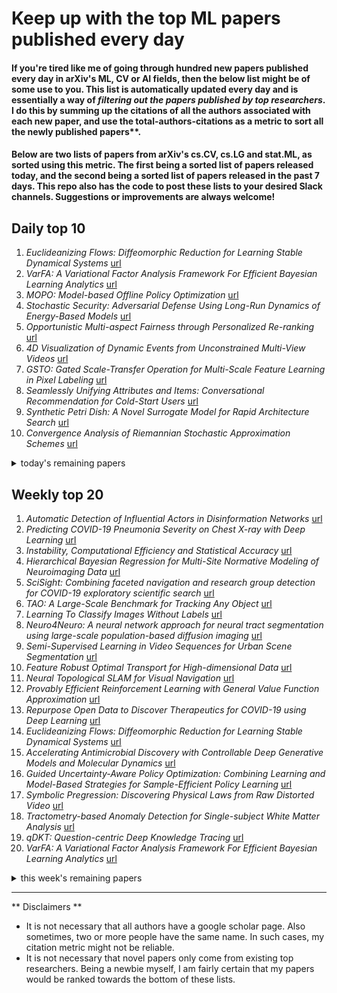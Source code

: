 # Keep up with the top ML papers published every day

#### If you're tired like me of going through hundred new papers published every day in arXiv's ML, CV or AI fields, then the below list might be of some use to you. This list is automatically updated every day and is essentially a way of *filtering out the papers published by top researchers*. I do this by summing up the citations of all the authors associated with each new paper, and use the total-authors-citations as a metric to sort all the newly published papers**. 

#### Below are two lists of papers from arXiv's cs.CV, cs.LG and stat.ML, as sorted using this metric. The first being a sorted list of papers released today, and the second being a sorted list of papers released in the past 7 days. This repo also has the code to post these lists to your desired Slack channels. Suggestions or improvements are always welcome!

## Daily top 10
1. *Euclideanizing Flows: Diffeomorphic Reduction for Learning Stable Dynamical Systems* [url](http://arxiv.org/abs/2005.13143)
2. *VarFA: A Variational Factor Analysis Framework For Efficient Bayesian Learning Analytics* [url](http://arxiv.org/abs/2005.13107)
3. *MOPO: Model-based Offline Policy Optimization* [url](http://arxiv.org/abs/2005.13239)
4. *Stochastic Security: Adversarial Defense Using Long-Run Dynamics of Energy-Based Models* [url](http://arxiv.org/abs/2005.13525)
5. *Opportunistic Multi-aspect Fairness through Personalized Re-ranking* [url](http://arxiv.org/abs/2005.12974)
6. *4D Visualization of Dynamic Events from Unconstrained Multi-View Videos* [url](http://arxiv.org/abs/2005.13532)
7. *GSTO: Gated Scale-Transfer Operation for Multi-Scale Feature Learning in Pixel Labeling* [url](http://arxiv.org/abs/2005.13363)
8. *Seamlessly Unifying Attributes and Items: Conversational Recommendation for Cold-Start Users* [url](http://arxiv.org/abs/2005.12979)
9. *Synthetic Petri Dish: A Novel Surrogate Model for Rapid Architecture Search* [url](http://arxiv.org/abs/2005.13092)
10. *Convergence Analysis of Riemannian Stochastic Approximation Schemes* [url](http://arxiv.org/abs/2005.13284)
<details><summary>today's remaining papers</summary>
  <ol start=11>
    <li><i>Microstructure and Water Absorption of Ancient Concrete from Pompeii: An Integrated Synchrotron Microtomography and Neutron Radiography Characterization</i> <a href="http://arxiv.org/abs/2005.13114">url</a></li>
    <li><i>PAI-Conv: Permutable Anisotropic Convolutional Networks for Learning on Point Clouds</i> <a href="http://arxiv.org/abs/2005.13135">url</a></li>
    <li><i>Graph Neural Network for Hamiltonian-Based Material Property Prediction</i> <a href="http://arxiv.org/abs/2005.13352">url</a></li>
    <li><i>Arbitrary Style Transfer via Multi-Adaptation Network</i> <a href="http://arxiv.org/abs/2005.13219">url</a></li>
    <li><i>Generative Adversarial Networks for Bitcoin Data Augmentation</i> <a href="http://arxiv.org/abs/2005.13369">url</a></li>
    <li><i>How to do Physics-based Learning</i> <a href="http://arxiv.org/abs/2005.13531">url</a></li>
    <li><i>Semi-supervised source localization with deep generative modeling</i> <a href="http://arxiv.org/abs/2005.13163">url</a></li>
    <li><i>Efficient Pig Counting in Crowds with Keypoints Tracking and Spatial-aware Temporal Response Filtering</i> <a href="http://arxiv.org/abs/2005.13131">url</a></li>
    <li><i>Class-Weighted Classification: Trade-offs and Robust Approaches</i> <a href="http://arxiv.org/abs/2005.12914">url</a></li>
    <li><i>Sparse Identification of Nonlinear Dynamical Systems via Reweighted $\ell_1$-regularized Least Squares</i> <a href="http://arxiv.org/abs/2005.13232">url</a></li>
    <li><i>Co-Heterogeneous and Adaptive Segmentation from Multi-Source and Multi-Phase CT Imaging Data: A Study on Pathological Liver and Lesion Segmentation</i> <a href="http://arxiv.org/abs/2005.13201">url</a></li>
    <li><i>Weakly Supervised Vessel Segmentation in X-ray Angiograms by Self-Paced Learning from Noisy Labels with Suggestive Annotation</i> <a href="http://arxiv.org/abs/2005.13366">url</a></li>
    <li><i>Machine Learning for Software Engineering: A Systematic Mapping</i> <a href="http://arxiv.org/abs/2005.13299">url</a></li>
    <li><i>An Entropy Based Outlier Score and its Application to Novelty Detection for Road Infrastructure Images</i> <a href="http://arxiv.org/abs/2005.13288">url</a></li>
    <li><i>Object-QA: Towards High Reliable Object Quality Assessment</i> <a href="http://arxiv.org/abs/2005.13116">url</a></li>
    <li><i>ALBA : Reinforcement Learning for Video Object Segmentation</i> <a href="http://arxiv.org/abs/2005.13039">url</a></li>
    <li><i>CLOCS: Contrastive Learning of Cardiac Signals</i> <a href="http://arxiv.org/abs/2005.13249">url</a></li>
    <li><i>Prediction of Thrombectomy FunctionalOutcomes using Multimodal Data</i> <a href="http://arxiv.org/abs/2005.13061">url</a></li>
    <li><i>The First Shared Task on Discourse Representation Structure Parsing</i> <a href="http://arxiv.org/abs/2005.13399">url</a></li>
    <li><i>NDD20: A large-scale few-shot dolphin dataset for coarse and fine-grained categorisation</i> <a href="http://arxiv.org/abs/2005.13359">url</a></li>
    <li><i>Multi-task deep learning for image segmentation using recursive approximation tasks</i> <a href="http://arxiv.org/abs/2005.13053">url</a></li>
    <li><i>Communication-Efficient Distributed Deep Learning: Survey, Evaluation, and Challenges</i> <a href="http://arxiv.org/abs/2005.13247">url</a></li>
    <li><i>Neural Edit Completion</i> <a href="http://arxiv.org/abs/2005.13209">url</a></li>
    <li><i>Fast and Effective Robustness Certification for Recurrent Neural Networks</i> <a href="http://arxiv.org/abs/2005.13300">url</a></li>
    <li><i>Arm order recognition in multi-armed bandit problem with laser chaos time series</i> <a href="http://arxiv.org/abs/2005.13085">url</a></li>
    <li><i>Instance Explainable Temporal Network For Multivariate Timeseries</i> <a href="http://arxiv.org/abs/2005.13037">url</a></li>
    <li><i>CausaLM: Causal Model Explanation Through Counterfactual Language Models</i> <a href="http://arxiv.org/abs/2005.13407">url</a></li>
    <li><i>Contrastive Learning for Debiased Candidate Generation at Scale</i> <a href="http://arxiv.org/abs/2005.12964">url</a></li>
    <li><i>Pay Attention to What You Read: Non-recurrent Handwritten Text-Line Recognition</i> <a href="http://arxiv.org/abs/2005.13044">url</a></li>
    <li><i>Tackling the Problem of Large Deformations in Deep Learning Based Medical Image Registration Using Displacement Embeddings</i> <a href="http://arxiv.org/abs/2005.13338">url</a></li>
    <li><i>Enhancing Resilience of Deep Learning Networks by Means of Transferable Adversaries</i> <a href="http://arxiv.org/abs/2005.13293">url</a></li>
    <li><i>Joint Learning of Vessel Segmentation and Artery/Vein Classification with Post-processing</i> <a href="http://arxiv.org/abs/2005.13337">url</a></li>
    <li><i>TSML (Time Series Machine Learnng)</i> <a href="http://arxiv.org/abs/2005.13191">url</a></li>
    <li><i>Skew Gaussian Processes for Classification</i> <a href="http://arxiv.org/abs/2005.12987">url</a></li>
    <li><i>Probabilistic multivariate electricity price forecasting using implicit generative ensemble post-processing</i> <a href="http://arxiv.org/abs/2005.13417">url</a></li>
    <li><i>Learning to Recommend Signal Plans under Incidents with Real-Time Traffic Prediction</i> <a href="http://arxiv.org/abs/2005.13522">url</a></li>
    <li><i>Predictive Modeling of Periodic Behavior for Human-Robot Symbiotic Walking</i> <a href="http://arxiv.org/abs/2005.13139">url</a></li>
    <li><i>Concurrent Segmentation and Object Detection CNNs for Aircraft Detection and Identification in Satellite Images</i> <a href="http://arxiv.org/abs/2005.13215">url</a></li>
    <li><i>Interpretable and Efficient Heterogeneous Graph Convolutional Network</i> <a href="http://arxiv.org/abs/2005.13183">url</a></li>
    <li><i>Kernel Self-Attention in Deep Multiple Instance Learning</i> <a href="http://arxiv.org/abs/2005.12991">url</a></li>
    <li><i>AutoSweep: Recovering 3D Editable Objectsfrom a Single Photograph</i> <a href="http://arxiv.org/abs/2005.13312">url</a></li>
    <li><i>Discretize-Optimize vs. Optimize-Discretize for Time-Series Regression and Continuous Normalizing Flows</i> <a href="http://arxiv.org/abs/2005.13420">url</a></li>
    <li><i>SafeML: Safety Monitoring of Machine Learning Classifiers through Statistical Difference Measure</i> <a href="http://arxiv.org/abs/2005.13166">url</a></li>
    <li><i>Road Segmentation on low resolution Lidar point clouds for autonomous vehicles</i> <a href="http://arxiv.org/abs/2005.13102">url</a></li>
    <li><i>SPIN: Structure-Preserving Inner Offset Network for Scene Text Recognition</i> <a href="http://arxiv.org/abs/2005.13117">url</a></li>
    <li><i>Generative Adversarial Networks Applied to Observational Health Data</i> <a href="http://arxiv.org/abs/2005.13510">url</a></li>
    <li><i>AVGZSLNet: Audio-Visual Generalized Zero-Shot Learning by Reconstructing Label Features from Multi-Modal Embeddings</i> <a href="http://arxiv.org/abs/2005.13402">url</a></li>
    <li><i>A Multi-modal Approach to Fine-grained Opinion Mining on Video Reviews</i> <a href="http://arxiv.org/abs/2005.13362">url</a></li>
    <li><i>On the Convergence of Langevin Monte Carlo: The Interplay between Tail Growth and Smoothness</i> <a href="http://arxiv.org/abs/2005.13097">url</a></li>
    <li><i>False Positive Removal for 3D Vehicle Detection with Penetrated Point Classifier</i> <a href="http://arxiv.org/abs/2005.13153">url</a></li>
    <li><i>Extrapolative-Interpolative Cycle-Consistency Learning for Video Frame Extrapolation</i> <a href="http://arxiv.org/abs/2005.13194">url</a></li>
    <li><i>Generative Adversarial Networks (GANs): An Overview of Theoretical Model, Evaluation Metrics, and Recent Developments</i> <a href="http://arxiv.org/abs/2005.13178">url</a></li>
    <li><i>Q-NAV: NAV Setting Method based on Reinforcement Learning in Underwater Wireless Networks</i> <a href="http://arxiv.org/abs/2005.13521">url</a></li>
    <li><i>Robust Trajectory Forecasting for Multiple Intelligent Agents in Dynamic Scene</i> <a href="http://arxiv.org/abs/2005.13133">url</a></li>
    <li><i>Kernel methods library for pattern analysis and machine learning in python</i> <a href="http://arxiv.org/abs/2005.13483">url</a></li>
    <li><i>Center3D: Center-based Monocular 3D Object Detection with Joint Depth Understanding</i> <a href="http://arxiv.org/abs/2005.13423">url</a></li>
    <li><i>Poly-YOLO: higher speed, more precise detection and instance segmentation for YOLOv3</i> <a href="http://arxiv.org/abs/2005.13243">url</a></li>
    <li><i>Towards intervention-centric causal reasoning in learning agents</i> <a href="http://arxiv.org/abs/2005.12968">url</a></li>
    <li><i>Effects of Forward Error Correction on Communications Aware Evasion Attacks</i> <a href="http://arxiv.org/abs/2005.13123">url</a></li>
    <li><i>Accelerating Neural Network Inference by Overflow Aware Quantization</i> <a href="http://arxiv.org/abs/2005.13297">url</a></li>
    <li><i>TRIE: End-to-End Text Reading and Information Extraction for Document Understanding</i> <a href="http://arxiv.org/abs/2005.13118">url</a></li>
    <li><i>Investigating a Spectral Deception Loss Metric for Training Machine Learning-based Evasion Attacks</i> <a href="http://arxiv.org/abs/2005.13124">url</a></li>
    <li><i>Comparison of Recurrent Neural Network Architectures for Wildfire Spread Modelling</i> <a href="http://arxiv.org/abs/2005.13040">url</a></li>
    <li><i>Approximating periodic functions and solving differential equations using a novel type of Fourier Neural Networks</i> <a href="http://arxiv.org/abs/2005.13100">url</a></li>
    <li><i>Skewness Ranking Optimization for Personalized Recommendation</i> <a href="http://arxiv.org/abs/2005.12971">url</a></li>
    <li><i>Fast Risk Assessment for Autonomous Vehicles Using Learned Models of Agent Futures</i> <a href="http://arxiv.org/abs/2005.13458">url</a></li>
    <li><i>Zoom in to the details of human-centric videos</i> <a href="http://arxiv.org/abs/2005.13222">url</a></li>
    <li><i>Earballs: Neural Transmodal Translation</i> <a href="http://arxiv.org/abs/2005.13291">url</a></li>
    <li><i>Iteratively Optimized Patch Label Inference Network for Automatic Pavement Disease Detection</i> <a href="http://arxiv.org/abs/2005.13298">url</a></li>
    <li><i>On Mutual Information in Contrastive Learning for Visual Representations</i> <a href="http://arxiv.org/abs/2005.13149">url</a></li>
    <li><i>Comparing BERT against traditional machine learning text classification</i> <a href="http://arxiv.org/abs/2005.13012">url</a></li>
    <li><i>Gaze-based Autism Detection for Adolescents and Young Adults using Prosaic Videos</i> <a href="http://arxiv.org/abs/2005.12951">url</a></li>
    <li><i>On the Convergence of Gradient Descent Training for Two-layer ReLU-networks in the Mean Field Regime</i> <a href="http://arxiv.org/abs/2005.13530">url</a></li>
    <li><i>Probabilistic solution of chaotic dynamical system inverse problems using Bayesian Artificial Neural Networks</i> <a href="http://arxiv.org/abs/2005.13028">url</a></li>
    <li><i>gram filtering and sinogram interpolation for pixel-basis in parallel-beam x-ray ct reconstruction</i> <a href="http://arxiv.org/abs/2005.13471">url</a></li>
    <li><i>SSM-Net for Plants Disease Identification in LowData Regime</i> <a href="http://arxiv.org/abs/2005.13140">url</a></li>
    <li><i>Data Separability for Neural Network Classifiers and the Development of a Separability Index</i> <a href="http://arxiv.org/abs/2005.13120">url</a></li>
    <li><i>Devising Malware Characterstics using Transformers</i> <a href="http://arxiv.org/abs/2005.12978">url</a></li>
    <li><i>Targeted design of antiviral compounds against SARS-CoV-2 with conditional generative models</i> <a href="http://arxiv.org/abs/2005.13285">url</a></li>
    <li><i>Pan-artifact Removing with Deep Learning, on ISEs</i> <a href="http://arxiv.org/abs/2005.13400">url</a></li>
    <li><i>Benchmarking Differentially Private Residual Networks for Medical Imagery</i> <a href="http://arxiv.org/abs/2005.13099">url</a></li>
    <li><i>Improve bone age assessment by learning from anatomical local regions</i> <a href="http://arxiv.org/abs/2005.13452">url</a></li>
    <li><i>Segmentation Loss Odyssey</i> <a href="http://arxiv.org/abs/2005.13449">url</a></li>
    <li><i>Data-Driven Continuum Dynamics via Transport-Teleport Duality</i> <a href="http://arxiv.org/abs/2005.13358">url</a></li>
    <li><i>CAT: A CTC-CRF based ASR Toolkit Bridging the Hybrid and the End-to-end Approaches towards Data Efficiency and Low Latency</i> <a href="http://arxiv.org/abs/2005.13326">url</a></li>
    <li><i>General-Purpose User Embeddings based on Mobile App Usage</i> <a href="http://arxiv.org/abs/2005.13303">url</a></li>
    <li><i>Selective Inference for Latent Block Models</i> <a href="http://arxiv.org/abs/2005.13273">url</a></li>
    <li><i>On the Monotonicity of a Nondifferentially Mismeasured Binary Confounder</i> <a href="http://arxiv.org/abs/2005.13245">url</a></li>
    <li><i>TIME: Text and Image Mutual-Translation Adversarial Networks</i> <a href="http://arxiv.org/abs/2005.13192">url</a></li>
    <li><i>Learning to segment from misaligned and partial labels</i> <a href="http://arxiv.org/abs/2005.13180">url</a></li>
    <li><i>Precisely Predicting Acute Kidney Injury with Convolutional Neural Network Based on Electronic Health Record Data</i> <a href="http://arxiv.org/abs/2005.13171">url</a></li>
    <li><i>Towards Mesh Saliency Detection in 6 Degrees of Freedom</i> <a href="http://arxiv.org/abs/2005.13127">url</a></li>
    <li><i>Counterfactual Detection meets Transfer Learning</i> <a href="http://arxiv.org/abs/2005.13125">url</a></li>
    <li><i>Rationalizing Text Matching: Learning Sparse Alignments via Optimal Transport</i> <a href="http://arxiv.org/abs/2005.13111">url</a></li>
    <li><i>Evolutionary NAS with Gene Expression Programming of Cellular Encoding</i> <a href="http://arxiv.org/abs/2005.13110">url</a></li>
    <li><i>To update or not to update? Delayed Nonparametric Bandits with Randomized Allocation</i> <a href="http://arxiv.org/abs/2005.13078">url</a></li>
    <li><i>End-to-end Optimized Video Compression with MV-Residual Prediction</i> <a href="http://arxiv.org/abs/2005.12945">url</a></li>
    <li><i>Emotion-robust EEG Classification for Motor Imagery</i> <a href="http://arxiv.org/abs/2005.13523">url</a></li>
    <li><i>Peri-Net-Pro: The neural processes with quantified uncertainty for crack patterns</i> <a href="http://arxiv.org/abs/2005.13461">url</a></li>
  </ol>
</details>

## Weekly top 20
1. *Automatic Detection of Influential Actors in Disinformation Networks* [url](http://arxiv.org/abs/2005.10879)
2. *Predicting COVID-19 Pneumonia Severity on Chest X-ray with Deep Learning* [url](http://arxiv.org/abs/2005.11856)
3. *Instability, Computational Efficiency and Statistical Accuracy* [url](http://arxiv.org/abs/2005.11411)
4. *Hierarchical Bayesian Regression for Multi-Site Normative Modeling of Neuroimaging Data* [url](http://arxiv.org/abs/2005.12055)
5. *SciSight: Combining faceted navigation and research group detection for COVID-19 exploratory scientific search* [url](http://arxiv.org/abs/2005.12668)
6. *TAO: A Large-Scale Benchmark for Tracking Any Object* [url](http://arxiv.org/abs/2005.10356)
7. *Learning To Classify Images Without Labels* [url](http://arxiv.org/abs/2005.12320)
8. *Neuro4Neuro: A neural network approach for neural tract segmentation using large-scale population-based diffusion imaging* [url](http://arxiv.org/abs/2005.12838)
9. *Semi-Supervised Learning in Video Sequences for Urban Scene Segmentation* [url](http://arxiv.org/abs/2005.10266)
10. *Feature Robust Optimal Transport for High-dimensional Data* [url](http://arxiv.org/abs/2005.12123)
11. *Neural Topological SLAM for Visual Navigation* [url](http://arxiv.org/abs/2005.12256)
12. *Provably Efficient Reinforcement Learning with General Value Function Approximation* [url](http://arxiv.org/abs/2005.10804)
13. *Repurpose Open Data to Discover Therapeutics for COVID-19 using Deep Learning* [url](http://arxiv.org/abs/2005.10831)
14. *Euclideanizing Flows: Diffeomorphic Reduction for Learning Stable Dynamical Systems* [url](http://arxiv.org/abs/2005.13143)
15. *Accelerating Antimicrobial Discovery with Controllable Deep Generative Models and Molecular Dynamics* [url](http://arxiv.org/abs/2005.11248)
16. *Guided Uncertainty-Aware Policy Optimization: Combining Learning and Model-Based Strategies for Sample-Efficient Policy Learning* [url](http://arxiv.org/abs/2005.10872)
17. *Symbolic Pregression: Discovering Physical Laws from Raw Distorted Video* [url](http://arxiv.org/abs/2005.11212)
18. *Tractometry-based Anomaly Detection for Single-subject White Matter Analysis* [url](http://arxiv.org/abs/2005.11082)
19. *qDKT: Question-centric Deep Knowledge Tracing* [url](http://arxiv.org/abs/2005.12442)
20. *VarFA: A Variational Factor Analysis Framework For Efficient Bayesian Learning Analytics* [url](http://arxiv.org/abs/2005.13107)
<details><summary>this week's remaining papers</summary>
  <ol start=21>
    <li><i>VideoForensicsHQ: Detecting High-quality Manipulated Face Videos</i> <a href="http://arxiv.org/abs/2005.10360">url</a></li>
    <li><i>Robust Object Detection under Occlusion with \\Context-Aware CompositionalNets</i> <a href="http://arxiv.org/abs/2005.11643">url</a></li>
    <li><i>Classification of Epithelial Ovarian Carcinoma Whole-Slide Pathology Images Using Deep Transfer Learning</i> <a href="http://arxiv.org/abs/2005.10957">url</a></li>
    <li><i>Learning Camera Miscalibration Detection</i> <a href="http://arxiv.org/abs/2005.11711">url</a></li>
    <li><i>Continuous Release of Data Streams under both Centralized and Local Differential Privacy</i> <a href="http://arxiv.org/abs/2005.11753">url</a></li>
    <li><i>Image Translation by Latent Union of Subspaces for Cross-Domain Plaque Detection</i> <a href="http://arxiv.org/abs/2005.11384">url</a></li>
    <li><i>MOPO: Model-based Offline Policy Optimization</i> <a href="http://arxiv.org/abs/2005.13239">url</a></li>
    <li><i>Stochastic Security: Adversarial Defense Using Long-Run Dynamics of Energy-Based Models</i> <a href="http://arxiv.org/abs/2005.13525">url</a></li>
    <li><i>Opportunistic Multi-aspect Fairness through Personalized Re-ranking</i> <a href="http://arxiv.org/abs/2005.12974">url</a></li>
    <li><i>High-Resolution Image Inpainting with Iterative Confidence Feedback and Guided Upsampling</i> <a href="http://arxiv.org/abs/2005.11742">url</a></li>
    <li><i>Unsupervised Brain Abnormality Detection Using High Fidelity Image Reconstruction Networks</i> <a href="http://arxiv.org/abs/2005.12573">url</a></li>
    <li><i>HF-UNet: Learning Hierarchically Inter-Task Relevance in Multi-Task U-Net for Accurate Prostate Segmentation</i> <a href="http://arxiv.org/abs/2005.10439">url</a></li>
    <li><i>Point2Mesh: A Self-Prior for Deformable Meshes</i> <a href="http://arxiv.org/abs/2005.11084">url</a></li>
    <li><i>4D Visualization of Dynamic Events from Unconstrained Multi-View Videos</i> <a href="http://arxiv.org/abs/2005.13532">url</a></li>
    <li><i>Towards Streaming Image Understanding</i> <a href="http://arxiv.org/abs/2005.10420">url</a></li>
    <li><i>Fine-Grain Few-Shot Vision via Domain Knowledge as Hyperspherical Priors</i> <a href="http://arxiv.org/abs/2005.11450">url</a></li>
    <li><i>The challenges of deploying artificial intelligence models in a rapidly evolving pandemic</i> <a href="http://arxiv.org/abs/2005.12137">url</a></li>
    <li><i>AOWS: Adaptive and optimal network width search with latency constraints</i> <a href="http://arxiv.org/abs/2005.10481">url</a></li>
    <li><i>ShapeAdv: Generating Shape-Aware Adversarial 3D Point Clouds</i> <a href="http://arxiv.org/abs/2005.11626">url</a></li>
    <li><i>Learning to rank via combining representations</i> <a href="http://arxiv.org/abs/2005.10700">url</a></li>
    <li><i>GSTO: Gated Scale-Transfer Operation for Multi-Scale Feature Learning in Pixel Labeling</i> <a href="http://arxiv.org/abs/2005.13363">url</a></li>
    <li><i>Wish You Were Here: Context-Aware Human Generation</i> <a href="http://arxiv.org/abs/2005.10663">url</a></li>
    <li><i>Optimization-driven Deep Reinforcement Learning for Robust Beamforming in IRS-assisted Wireless Communications</i> <a href="http://arxiv.org/abs/2005.11885">url</a></li>
    <li><i>Model-Based Robust Deep Learning</i> <a href="http://arxiv.org/abs/2005.10247">url</a></li>
    <li><i>Model Evidence with Fast Tree Based Quadrature</i> <a href="http://arxiv.org/abs/2005.11300">url</a></li>
    <li><i>Sequential Recommendation with Self-Attentive Multi-Adversarial Network</i> <a href="http://arxiv.org/abs/2005.10602">url</a></li>
    <li><i>The prospects of quantum computing in computational molecular biology</i> <a href="http://arxiv.org/abs/2005.12792">url</a></li>
    <li><i>Seamlessly Unifying Attributes and Items: Conversational Recommendation for Cold-Start Users</i> <a href="http://arxiv.org/abs/2005.12979">url</a></li>
    <li><i>Synthetic Petri Dish: A Novel Surrogate Model for Rapid Architecture Search</i> <a href="http://arxiv.org/abs/2005.13092">url</a></li>
    <li><i>Convergence Analysis of Riemannian Stochastic Approximation Schemes</i> <a href="http://arxiv.org/abs/2005.13284">url</a></li>
    <li><i>Personalized Fashion Recommendation from Personal Social Media Data: An Item-to-Set Metric Learning Approach</i> <a href="http://arxiv.org/abs/2005.12439">url</a></li>
    <li><i>Machine Identification of High Impact Research through Text and Image Analysis</i> <a href="http://arxiv.org/abs/2005.10321">url</a></li>
    <li><i>Accelerated Convergence for Counterfactual Learning to Rank</i> <a href="http://arxiv.org/abs/2005.10615">url</a></li>
    <li><i>FedPD: A Federated Learning Framework with Optimal Rates and Adaptivity to Non-IID Data</i> <a href="http://arxiv.org/abs/2005.11418">url</a></li>
    <li><i>Microstructure and Water Absorption of Ancient Concrete from Pompeii: An Integrated Synchrotron Microtomography and Neutron Radiography Characterization</i> <a href="http://arxiv.org/abs/2005.13114">url</a></li>
    <li><i>Implementation Matters in Deep Policy Gradients: A Case Study on PPO and TRPO</i> <a href="http://arxiv.org/abs/2005.12729">url</a></li>
    <li><i>Nonparametric inverse probability weighted estimators based on the highly adaptive lasso</i> <a href="http://arxiv.org/abs/2005.11303">url</a></li>
    <li><i>Multi-Margin based Decorrelation Learning for Heterogeneous Face Recognition</i> <a href="http://arxiv.org/abs/2005.11945">url</a></li>
    <li><i>PAI-Conv: Permutable Anisotropic Convolutional Networks for Learning on Point Clouds</i> <a href="http://arxiv.org/abs/2005.13135">url</a></li>
    <li><i>Pythia: Grammar-Based Fuzzing of REST APIs with Coverage-guided Feedback and Learning-based Mutations</i> <a href="http://arxiv.org/abs/2005.11498">url</a></li>
    <li><i>Design of a dynamic and self-adapting system, supported with artificial intelligence, machine learning and real-time intelligence for predictive cyber risk analytics</i> <a href="http://arxiv.org/abs/2005.12150">url</a></li>
    <li><i>AlphaPilot: Autonomous Drone Racing</i> <a href="http://arxiv.org/abs/2005.12813">url</a></li>
    <li><i>Retrieval-Augmented Generation for Knowledge-Intensive NLP Tasks</i> <a href="http://arxiv.org/abs/2005.11401">url</a></li>
    <li><i>Long-Term Cloth-Changing Person Re-identification</i> <a href="http://arxiv.org/abs/2005.12633">url</a></li>
    <li><i>Towards Fine-grained Human Pose Transfer with Detail Replenishing Network</i> <a href="http://arxiv.org/abs/2005.12494">url</a></li>
    <li><i>Adversarial Feature Selection against Evasion Attacks</i> <a href="http://arxiv.org/abs/2005.12154">url</a></li>
    <li><i>When Dictionary Learning Meets Deep Learning: Deep Dictionary Learning and Coding Network for Image Recognition with Limited Data</i> <a href="http://arxiv.org/abs/2005.10940">url</a></li>
    <li><i>Speaker diarization with session-level speaker embedding refinement using graph neural networks</i> <a href="http://arxiv.org/abs/2005.11371">url</a></li>
    <li><i>SunDown: Model-driven Per-Panel Solar Anomaly Detection for Residential Arrays</i> <a href="http://arxiv.org/abs/2005.12181">url</a></li>
    <li><i>Graph Neural Network for Hamiltonian-Based Material Property Prediction</i> <a href="http://arxiv.org/abs/2005.13352">url</a></li>
    <li><i>DAG-Net: Double Attentive Graph Neural Network for Trajectory Forecasting</i> <a href="http://arxiv.org/abs/2005.12661">url</a></li>
    <li><i>Principal Fairness for Human and Algorithmic Decision-Making</i> <a href="http://arxiv.org/abs/2005.10400">url</a></li>
    <li><i>Attention-based Neural Bag-of-Features Learning for Sequence Data</i> <a href="http://arxiv.org/abs/2005.12250">url</a></li>
    <li><i>Learning visual servo policies via planner cloning</i> <a href="http://arxiv.org/abs/2005.11810">url</a></li>
    <li><i>A Deep Learning based Fast Signed Distance Map Generation</i> <a href="http://arxiv.org/abs/2005.12662">url</a></li>
    <li><i>Successive Refinement of Privacy</i> <a href="http://arxiv.org/abs/2005.11651">url</a></li>
    <li><i>Master-Auxiliary: an efficient aggregation strategy for video anomaly detection</i> <a href="http://arxiv.org/abs/2005.11645">url</a></li>
    <li><i>Arbitrary Style Transfer via Multi-Adaptation Network</i> <a href="http://arxiv.org/abs/2005.13219">url</a></li>
    <li><i>Novel Policy Seeking with Constrained Optimization</i> <a href="http://arxiv.org/abs/2005.10696">url</a></li>
    <li><i>Meta-Reinforcement Learning for Trajectory Design in Wireless UAV Networks</i> <a href="http://arxiv.org/abs/2005.12394">url</a></li>
    <li><i>Generative Adversarial Networks for Bitcoin Data Augmentation</i> <a href="http://arxiv.org/abs/2005.13369">url</a></li>
    <li><i>How to do Physics-based Learning</i> <a href="http://arxiv.org/abs/2005.13531">url</a></li>
    <li><i>Consistency of Empirical Bayes And Kernel Flow For Hierarchical Parameter Estimation</i> <a href="http://arxiv.org/abs/2005.11375">url</a></li>
    <li><i>Semi-supervised source localization with deep generative modeling</i> <a href="http://arxiv.org/abs/2005.13163">url</a></li>
    <li><i>Path Imputation Strategies for Signature Models</i> <a href="http://arxiv.org/abs/2005.12359">url</a></li>
    <li><i>Integrating LEO Satellite and UAV Relaying via Reinforcement Learning for Non-Terrestrial Networks</i> <a href="http://arxiv.org/abs/2005.12521">url</a></li>
    <li><i>Capturing Local and Global Patterns in Procedural Content Generation via Machine Learning</i> <a href="http://arxiv.org/abs/2005.12579">url</a></li>
    <li><i>What am I Searching for: Zero-shot Target Identity Inference in Visual Search</i> <a href="http://arxiv.org/abs/2005.12741">url</a></li>
    <li><i>Longitudinal Deep Kernel Gaussian Process Regression</i> <a href="http://arxiv.org/abs/2005.11770">url</a></li>
    <li><i>Leveraging Text Data Using Hybrid Transformer-LSTM Based End-to-End ASR in Transfer Learning</i> <a href="http://arxiv.org/abs/2005.10407">url</a></li>
    <li><i>Adaptive Adversarial Logits Pairing</i> <a href="http://arxiv.org/abs/2005.11904">url</a></li>
    <li><i>Multi-view Alignment and Generation in CCA via Consistent Latent Encoding</i> <a href="http://arxiv.org/abs/2005.11716">url</a></li>
    <li><i>CHEER: Rich Model Helps Poor Model via Knowledge Infusion</i> <a href="http://arxiv.org/abs/2005.10918">url</a></li>
    <li><i>Supervised Learning in the Presence of Concept Drift: A modelling framework</i> <a href="http://arxiv.org/abs/2005.10531">url</a></li>
    <li><i>SurfaceNet+: An End-to-end 3D Neural Network for Very Sparse Multi-view Stereopsis</i> <a href="http://arxiv.org/abs/2005.12690">url</a></li>
    <li><i>Multi-view polarimetric scattering cloud tomography and retrieval of droplet size</i> <a href="http://arxiv.org/abs/2005.11423">url</a></li>
    <li><i>One-Shot Unsupervised Cross-Domain Detection</i> <a href="http://arxiv.org/abs/2005.11610">url</a></li>
    <li><i>Neural Bipartite Matching</i> <a href="http://arxiv.org/abs/2005.11304">url</a></li>
    <li><i>Head2Head: Video-based Neural Head Synthesis</i> <a href="http://arxiv.org/abs/2005.10954">url</a></li>
    <li><i>Connecting the Dots: Multivariate Time Series Forecasting with Graph Neural Networks</i> <a href="http://arxiv.org/abs/2005.11650">url</a></li>
    <li><i>Hyperspectral Image Classification with Attention Aided CNNs</i> <a href="http://arxiv.org/abs/2005.11977">url</a></li>
    <li><i>Active Imitation Learning with Noisy Guidance</i> <a href="http://arxiv.org/abs/2005.12801">url</a></li>
    <li><i>Trialstreamer: Mapping and Browsing Medical Evidence in Real-Time</i> <a href="http://arxiv.org/abs/2005.10865">url</a></li>
    <li><i>A Comparative Evaluation of Heart Rate Estimation Methods using Face Videos</i> <a href="http://arxiv.org/abs/2005.11101">url</a></li>
    <li><i>Graph-based, Self-Supervised Program Repair from Diagnostic Feedback</i> <a href="http://arxiv.org/abs/2005.10636">url</a></li>
    <li><i>Towards Analogy-Based Explanations in Machine Learning</i> <a href="http://arxiv.org/abs/2005.12800">url</a></li>
    <li><i>End-to-End Object Detection with Transformers</i> <a href="http://arxiv.org/abs/2005.12872">url</a></li>
    <li><i>Reactive Sample Size for Heuristic Search in Simulation-based Optimization</i> <a href="http://arxiv.org/abs/2005.12141">url</a></li>
    <li><i>Efficient Pig Counting in Crowds with Keypoints Tracking and Spatial-aware Temporal Response Filtering</i> <a href="http://arxiv.org/abs/2005.13131">url</a></li>
    <li><i>From ImageNet to Image Classification: Contextualizing Progress on Benchmarks</i> <a href="http://arxiv.org/abs/2005.11295">url</a></li>
    <li><i>Towards computer-aided severity assessment: training and validation of deep neural networks for geographic extent and opacity extent scoring of chest X-rays for SARS-CoV-2 lung disease severity</i> <a href="http://arxiv.org/abs/2005.12855">url</a></li>
    <li><i>Identify Speakers in Cocktail Parties with End-to-End Attention</i> <a href="http://arxiv.org/abs/2005.11408">url</a></li>
    <li><i>Robust Matrix Completion with Mixed Data Types</i> <a href="http://arxiv.org/abs/2005.12415">url</a></li>
    <li><i>Class-Weighted Classification: Trade-offs and Robust Approaches</i> <a href="http://arxiv.org/abs/2005.12914">url</a></li>
    <li><i>S3VAE: Self-Supervised Sequential VAE for Representation Disentanglement and Data Generation</i> <a href="http://arxiv.org/abs/2005.11437">url</a></li>
    <li><i>Hierarchical Multi-Scale Attention for Semantic Segmentation</i> <a href="http://arxiv.org/abs/2005.10821">url</a></li>
    <li><i>Non-IID Graph Neural Networks</i> <a href="http://arxiv.org/abs/2005.12386">url</a></li>
    <li><i>Learning to Simulate Dynamic Environments with GameGAN</i> <a href="http://arxiv.org/abs/2005.12126">url</a></li>
    <li><i>CATN: Cross-Domain Recommendation for Cold-Start Users via Aspect Transfer Network</i> <a href="http://arxiv.org/abs/2005.10549">url</a></li>
    <li><i>Sparse Identification of Nonlinear Dynamical Systems via Reweighted $\ell_1$-regularized Least Squares</i> <a href="http://arxiv.org/abs/2005.13232">url</a></li>
    <li><i>Joint Item Recommendation and Attribute Inference: An Adaptive Graph Convolutional Network Approach</i> <a href="http://arxiv.org/abs/2005.12021">url</a></li>
    <li><i>Panoptic Instance Segmentation on Pigs</i> <a href="http://arxiv.org/abs/2005.10499">url</a></li>
    <li><i>Joint Detection and Tracking in Videos with Identification Features</i> <a href="http://arxiv.org/abs/2005.10905">url</a></li>
    <li><i>Interpretable Contrastive Learning for Networks</i> <a href="http://arxiv.org/abs/2005.12419">url</a></li>
    <li><i>Greedy Algorithm almost Dominates in Smoothed Contextual Bandits</i> <a href="http://arxiv.org/abs/2005.10624">url</a></li>
    <li><i>Investigation of learning abilities on linguistic features in sequence-to-sequence text-to-speech synthesis</i> <a href="http://arxiv.org/abs/2005.10390">url</a></li>
    <li><i>Neural ODEs for Informative Missingness in Multivariate Time Series</i> <a href="http://arxiv.org/abs/2005.10693">url</a></li>
    <li><i>Fine-Grained 3D Shape Classification with Hierarchical Part-View Attentions</i> <a href="http://arxiv.org/abs/2005.12541">url</a></li>
    <li><i>Novel Human-Object Interaction Detection via Adversarial Domain Generalization</i> <a href="http://arxiv.org/abs/2005.11406">url</a></li>
    <li><i>How Useful are Reviews for Recommendation? A Critical Review and Potential Improvements</i> <a href="http://arxiv.org/abs/2005.12210">url</a></li>
    <li><i>Co-Heterogeneous and Adaptive Segmentation from Multi-Source and Multi-Phase CT Imaging Data: A Study on Pathological Liver and Lesion Segmentation</i> <a href="http://arxiv.org/abs/2005.13201">url</a></li>
    <li><i>Approximation Schemes for ReLU Regression</i> <a href="http://arxiv.org/abs/2005.12844">url</a></li>
    <li><i>SERIL: Noise Adaptive Speech Enhancement using Regularization-based Incremental Learning</i> <a href="http://arxiv.org/abs/2005.11760">url</a></li>
    <li><i>Weakly Supervised Vessel Segmentation in X-ray Angiograms by Self-Paced Learning from Noisy Labels with Suggestive Annotation</i> <a href="http://arxiv.org/abs/2005.13366">url</a></li>
    <li><i>Active Learning for Skewed Data Sets</i> <a href="http://arxiv.org/abs/2005.11442">url</a></li>
    <li><i>Rethinking of Pedestrian Attribute Recognition: Realistic Datasets with Efficient Method</i> <a href="http://arxiv.org/abs/2005.11909">url</a></li>
    <li><i>SoK: Arms Race in Adversarial Malware Detection</i> <a href="http://arxiv.org/abs/2005.11671">url</a></li>
    <li><i>RAPiD: Rotation-Aware People Detection in Overhead Fisheye Images</i> <a href="http://arxiv.org/abs/2005.11623">url</a></li>
    <li><i>Machine Learning for Software Engineering: A Systematic Mapping</i> <a href="http://arxiv.org/abs/2005.13299">url</a></li>
    <li><i>An Entropy Based Outlier Score and its Application to Novelty Detection for Road Infrastructure Images</i> <a href="http://arxiv.org/abs/2005.13288">url</a></li>
    <li><i>Object-QA: Towards High Reliable Object Quality Assessment</i> <a href="http://arxiv.org/abs/2005.13116">url</a></li>
    <li><i>A New Unified Method for Detecting Text from Marathon Runners and Sports Players in Video</i> <a href="http://arxiv.org/abs/2005.12524">url</a></li>
    <li><i>Premium Access to Convolutional Neural Networks</i> <a href="http://arxiv.org/abs/2005.11100">url</a></li>
    <li><i>Vision-based control of a knuckle boom crane with online cable length estimation</i> <a href="http://arxiv.org/abs/2005.11794">url</a></li>
    <li><i>Unsupervised segmentation via semantic-apparent feature fusion</i> <a href="http://arxiv.org/abs/2005.10513">url</a></li>
    <li><i>ALBA : Reinforcement Learning for Video Object Segmentation</i> <a href="http://arxiv.org/abs/2005.13039">url</a></li>
    <li><i>Exhaustive Neural Importance Sampling applied to Monte Carlo event generation</i> <a href="http://arxiv.org/abs/2005.12719">url</a></li>
    <li><i>Understanding the Importance of Heart Sound Segmentation for Heart Anomaly Detection</i> <a href="http://arxiv.org/abs/2005.10480">url</a></li>
    <li><i>Pulmonary Nodule Malignancy Classification Using its Temporal Evolution with Two-Stream 3D Convolutional Neural Networks</i> <a href="http://arxiv.org/abs/2005.11341">url</a></li>
    <li><i>Self-supervised Robust Object Detectors from Partially Labelled datasets</i> <a href="http://arxiv.org/abs/2005.11549">url</a></li>
    <li><i>Incremental Real-Time Personalization in Human Activity Recognition Using Domain Adaptive Batch Normalization</i> <a href="http://arxiv.org/abs/2005.12178">url</a></li>
    <li><i>Investigating Vulnerability to Adversarial Examples on Multimodal Data Fusion in Deep Learning</i> <a href="http://arxiv.org/abs/2005.10987">url</a></li>
    <li><i>Robust Ensemble Model Training via Random Layer Sampling Against Adversarial Attack</i> <a href="http://arxiv.org/abs/2005.10757">url</a></li>
    <li><i>Efficient Ensemble Model Generation for Uncertainty Estimation with Bayesian Approximation in Segmentation</i> <a href="http://arxiv.org/abs/2005.10754">url</a></li>
    <li><i>Revisiting Role of Autoencoders in Adversarial Settings</i> <a href="http://arxiv.org/abs/2005.10750">url</a></li>
    <li><i>A Survey of Information Cascade Analysis: Models, Predictions and Recent Advances</i> <a href="http://arxiv.org/abs/2005.11041">url</a></li>
    <li><i>CLOCS: Contrastive Learning of Cardiac Signals</i> <a href="http://arxiv.org/abs/2005.13249">url</a></li>
    <li><i>Instance-aware Image Colorization</i> <a href="http://arxiv.org/abs/2005.10825">url</a></li>
    <li><i>Prediction of Thrombectomy FunctionalOutcomes using Multimodal Data</i> <a href="http://arxiv.org/abs/2005.13061">url</a></li>
    <li><i>The First Shared Task on Discourse Representation Structure Parsing</i> <a href="http://arxiv.org/abs/2005.13399">url</a></li>
    <li><i>Focus Longer to See Better:Recursively Refined Attention for Fine-Grained Image Classification</i> <a href="http://arxiv.org/abs/2005.10979">url</a></li>
    <li><i>Transfer Learning via Contextual Invariants for One-to-Many Cross-Domain Recommendation</i> <a href="http://arxiv.org/abs/2005.10473">url</a></li>
    <li><i>mvlearn: Multiview Machine Learning in Python</i> <a href="http://arxiv.org/abs/2005.11890">url</a></li>
    <li><i>Why distillation helps: a statistical perspective</i> <a href="http://arxiv.org/abs/2005.10419">url</a></li>
    <li><i>Fast differentiable DNA and protein sequence optimization for molecular design</i> <a href="http://arxiv.org/abs/2005.11275">url</a></li>
    <li><i>How Training Data Impacts Performance in Learning-based Control</i> <a href="http://arxiv.org/abs/2005.12062">url</a></li>
    <li><i>Off-policy Learning for Remote Electrical Tilt Optimization</i> <a href="http://arxiv.org/abs/2005.10577">url</a></li>
    <li><i>NDD20: A large-scale few-shot dolphin dataset for coarse and fine-grained categorisation</i> <a href="http://arxiv.org/abs/2005.13359">url</a></li>
    <li><i>Revisiting Membership Inference Under Realistic Assumptions</i> <a href="http://arxiv.org/abs/2005.10881">url</a></li>
    <li><i>Multi-task deep learning for image segmentation using recursive approximation tasks</i> <a href="http://arxiv.org/abs/2005.13053">url</a></li>
    <li><i>Coronavirus: Comparing COVID-19, SARS and MERS in the eyes of AI</i> <a href="http://arxiv.org/abs/2005.11524">url</a></li>
    <li><i>DJEnsemble: On the Selection of a Disjoint Ensemble of Deep Learning Black-Box Spatio-temporal Models</i> <a href="http://arxiv.org/abs/2005.11093">url</a></li>
    <li><i>Omnidirectional Images as Moving Camera Videos</i> <a href="http://arxiv.org/abs/2005.10547">url</a></li>
    <li><i>Efficient and Phase-aware Video Super-resolution for Cardiac MRI</i> <a href="http://arxiv.org/abs/2005.10626">url</a></li>
    <li><i>Communication-Efficient Distributed Deep Learning: Survey, Evaluation, and Challenges</i> <a href="http://arxiv.org/abs/2005.13247">url</a></li>
    <li><i>An interpretable automated detection system for FISH-based HER2 oncogene amplification testing in histo-pathological routine images of breast and gastric cancer diagnostics</i> <a href="http://arxiv.org/abs/2005.12066">url</a></li>
    <li><i>Data-driven Efficient Solvers and Predictions of Conformational Transitions for Langevin Dynamics on Manifold in High Dimensions</i> <a href="http://arxiv.org/abs/2005.12787">url</a></li>
    <li><i>CSNE: Conditional Signed Network Embedding</i> <a href="http://arxiv.org/abs/2005.10701">url</a></li>
    <li><i>Neural Edit Completion</i> <a href="http://arxiv.org/abs/2005.13209">url</a></li>
    <li><i>AnimGAN: A Spatiotemporally-Conditioned Generative Adversarial Network for Character Animation</i> <a href="http://arxiv.org/abs/2005.11489">url</a></li>
    <li><i>A Lightweight CNN and Joint Shape-Joint Space (JS2) Descriptor for Radiological Osteoarthritis Detection</i> <a href="http://arxiv.org/abs/2005.11715">url</a></li>
    <li><i>Fast and Effective Robustness Certification for Recurrent Neural Networks</i> <a href="http://arxiv.org/abs/2005.13300">url</a></li>
    <li><i>Boosting First-order Methods by Shifting Objective: New Schemes with Faster Worst Case Rates</i> <a href="http://arxiv.org/abs/2005.12061">url</a></li>
    <li><i>TinyLSTMs: Efficient Neural Speech Enhancement for Hearing Aids</i> <a href="http://arxiv.org/abs/2005.11138">url</a></li>
    <li><i>Adversarial Machine Learning in Recommender Systems: State of the art and Challenges</i> <a href="http://arxiv.org/abs/2005.10322">url</a></li>
    <li><i>Arm order recognition in multi-armed bandit problem with laser chaos time series</i> <a href="http://arxiv.org/abs/2005.13085">url</a></li>
    <li><i>Learning from Naturalistic Driving Data for Human-like Autonomous Highway Driving</i> <a href="http://arxiv.org/abs/2005.11470">url</a></li>
    <li><i>Driver Identification through Stochastic Multi-State Car-Following Modeling</i> <a href="http://arxiv.org/abs/2005.11077">url</a></li>
    <li><i>Instance Explainable Temporal Network For Multivariate Timeseries</i> <a href="http://arxiv.org/abs/2005.13037">url</a></li>
    <li><i>On compression rate of quantum autoencoders: Control design, numerical and experimental realization</i> <a href="http://arxiv.org/abs/2005.11149">url</a></li>
    <li><i>Global Optimization of Gaussian processes</i> <a href="http://arxiv.org/abs/2005.10902">url</a></li>
    <li><i>Learning Whole-Body Human-Robot Haptic Interaction in Social Contexts</i> <a href="http://arxiv.org/abs/2005.12508">url</a></li>
    <li><i>KL-Divergence-Based Region Proposal Network for Object Detection</i> <a href="http://arxiv.org/abs/2005.11220">url</a></li>
    <li><i>Position-based Scaled Gradient for Model Quantization and Sparse Training</i> <a href="http://arxiv.org/abs/2005.11035">url</a></li>
    <li><i>Interlayer and Intralayer Scale Aggregation for Scale-invariant Crowd Counting</i> <a href="http://arxiv.org/abs/2005.11943">url</a></li>
    <li><i>CausaLM: Causal Model Explanation Through Counterfactual Language Models</i> <a href="http://arxiv.org/abs/2005.13407">url</a></li>
    <li><i>Time-Variant Variational Transfer for Value Functions</i> <a href="http://arxiv.org/abs/2005.12864">url</a></li>
    <li><i>A Complex KBQA System using Multiple Reasoning Paths</i> <a href="http://arxiv.org/abs/2005.10970">url</a></li>
    <li><i>Hidden Markov Chains, Entropic Forward-Backward, and Part-Of-Speech Tagging</i> <a href="http://arxiv.org/abs/2005.10629">url</a></li>
    <li><i>Classification and Clustering of arXiv Documents, Sections, and Abstracts, Comparing Encodings of Natural and Mathematical Language</i> <a href="http://arxiv.org/abs/2005.11021">url</a></li>
    <li><i>Bridging the gap between Natural and Medical Images through Deep Colorization</i> <a href="http://arxiv.org/abs/2005.10589">url</a></li>
    <li><i>A Novel Confidence-Based Algorithm for Structured Bandits</i> <a href="http://arxiv.org/abs/2005.11593">url</a></li>
    <li><i>Contrastive Learning for Debiased Candidate Generation at Scale</i> <a href="http://arxiv.org/abs/2005.12964">url</a></li>
    <li><i>A Protection against the Extraction of Neural Network Models</i> <a href="http://arxiv.org/abs/2005.12782">url</a></li>
    <li><i>Med-BERT: pre-trained contextualized embeddings on large-scale structured electronic health records for disease prediction</i> <a href="http://arxiv.org/abs/2005.12833">url</a></li>
    <li><i>End-to-End Auditory Object Recognition via Inception Nucleus</i> <a href="http://arxiv.org/abs/2005.12195">url</a></li>
    <li><i>MASK: A flexible framework to facilitate de-identification of clinical texts</i> <a href="http://arxiv.org/abs/2005.11687">url</a></li>
    <li><i>Learning Local Features with Context Aggregation for Visual Localization</i> <a href="http://arxiv.org/abs/2005.12880">url</a></li>
    <li><i>Deep Learning for Insider Threat Detection: Review, Challenges and Opportunities</i> <a href="http://arxiv.org/abs/2005.12433">url</a></li>
    <li><i>Construction of embedded fMRI resting state functional connectivity networks using manifold learning</i> <a href="http://arxiv.org/abs/2005.12390">url</a></li>
    <li><i>CalliGAN: Style and Structure-aware Chinese Calligraphy Character Generator</i> <a href="http://arxiv.org/abs/2005.12500">url</a></li>
    <li><i>Dynamic Sparsity Neural Networks for Automatic Speech Recognition</i> <a href="http://arxiv.org/abs/2005.10627">url</a></li>
    <li><i>Policy Entropy for Out-of-Distribution Classification</i> <a href="http://arxiv.org/abs/2005.12069">url</a></li>
    <li><i>Beyond the Mean-Field: Structured Deep Gaussian Processes Improve the Predictive Uncertainties</i> <a href="http://arxiv.org/abs/2005.11110">url</a></li>
    <li><i>Pay Attention to What You Read: Non-recurrent Handwritten Text-Line Recognition</i> <a href="http://arxiv.org/abs/2005.13044">url</a></li>
    <li><i>Visual Attention: Deep Rare Features</i> <a href="http://arxiv.org/abs/2005.12073">url</a></li>
    <li><i>Manifold Alignment for Semantically Aligned Style Transfer</i> <a href="http://arxiv.org/abs/2005.10777">url</a></li>
    <li><i>Cross-Domain Few-Shot Learning with Meta Fine-Tuning</i> <a href="http://arxiv.org/abs/2005.10544">url</a></li>
    <li><i>Convolutional Neural Networks applied to sky images for short-term solar irradiance forecasting</i> <a href="http://arxiv.org/abs/2005.11246">url</a></li>
    <li><i>Secure and Differentially Private Bayesian Learning on Distributed Data</i> <a href="http://arxiv.org/abs/2005.11007">url</a></li>
    <li><i>Benefits of temporal information for appearance-based gaze estimation</i> <a href="http://arxiv.org/abs/2005.11670">url</a></li>
    <li><i>Triplet-Based Wireless Channel Charting</i> <a href="http://arxiv.org/abs/2005.12242">url</a></li>
    <li><i>Large scale evaluation of importance maps in automatic speech recognition</i> <a href="http://arxiv.org/abs/2005.10929">url</a></li>
    <li><i>The Average-Case Time Complexity of Certifying the Restricted Isometry Property</i> <a href="http://arxiv.org/abs/2005.11270">url</a></li>
    <li><i>Computationally efficient sparse clustering</i> <a href="http://arxiv.org/abs/2005.10817">url</a></li>
    <li><i>Unsupervised Domain Expansion from Multiple Sources</i> <a href="http://arxiv.org/abs/2005.12544">url</a></li>
    <li><i>An Introduction to Neural Architecture Search for Convolutional Networks</i> <a href="http://arxiv.org/abs/2005.11074">url</a></li>
    <li><i>Breaking the Sample Size Barrier in Model-Based Reinforcement Learning with a Generative Model</i> <a href="http://arxiv.org/abs/2005.12900">url</a></li>
    <li><i>Global Multiclass Classification from Heterogeneous Local Models</i> <a href="http://arxiv.org/abs/2005.10848">url</a></li>
    <li><i>Do the Machine Learning Models on a Crowd Sourced Platform Exhibit Bias? An Empirical Study on Model Fairness</i> <a href="http://arxiv.org/abs/2005.12379">url</a></li>
    <li><i>Trainability of Dissipative Perceptron-Based Quantum Neural Networks</i> <a href="http://arxiv.org/abs/2005.12458">url</a></li>
    <li><i>MVIN: Learning Multiview Items for Recommendation</i> <a href="http://arxiv.org/abs/2005.12516">url</a></li>
    <li><i>Tackling the Problem of Large Deformations in Deep Learning Based Medical Image Registration Using Displacement Embeddings</i> <a href="http://arxiv.org/abs/2005.13338">url</a></li>
    <li><i>Learning to map between ferns with differentiable binary embedding networks</i> <a href="http://arxiv.org/abs/2005.12563">url</a></li>
    <li><i>On the Locality of the Natural Gradient for Deep Learning</i> <a href="http://arxiv.org/abs/2005.10791">url</a></li>
    <li><i>Region Proposals for Saliency Map Refinement for Weakly-supervised Disease Localisation and Classification</i> <a href="http://arxiv.org/abs/2005.10550">url</a></li>
    <li><i>Principal Component Analysis Based on T$\ell_1$-norm Maximization</i> <a href="http://arxiv.org/abs/2005.12263">url</a></li>
    <li><i>Deep Tensor CCA for Multi-view Learning</i> <a href="http://arxiv.org/abs/2005.11914">url</a></li>
    <li><i>Enhancing Resilience of Deep Learning Networks by Means of Transferable Adversaries</i> <a href="http://arxiv.org/abs/2005.13293">url</a></li>
    <li><i>Learning to Charge RF-Energy Harvesting Devices in WiFi Networks</i> <a href="http://arxiv.org/abs/2005.12022">url</a></li>
    <li><i>A Bayesian Approach for Predicting Food and Beverage Sales in Staff Canteens and Restaurants</i> <a href="http://arxiv.org/abs/2005.12647">url</a></li>
    <li><i>A Data-driven Approach for Noise Reduction in Distantly Supervised Biomedical Relation Extraction</i> <a href="http://arxiv.org/abs/2005.12565">url</a></li>
    <li><i>Efficient Intervention Design for Causal Discovery with Latents</i> <a href="http://arxiv.org/abs/2005.11736">url</a></li>
    <li><i>Optimal Distributed Subsampling for Maximum Quasi-Likelihood Estimators with Massive Data</i> <a href="http://arxiv.org/abs/2005.10435">url</a></li>
    <li><i>Joint Learning of Vessel Segmentation and Artery/Vein Classification with Post-processing</i> <a href="http://arxiv.org/abs/2005.13337">url</a></li>
    <li><i>TSML (Time Series Machine Learnng)</i> <a href="http://arxiv.org/abs/2005.13191">url</a></li>
    <li><i>Multivariate Convex Regression at Scale</i> <a href="http://arxiv.org/abs/2005.11588">url</a></li>
    <li><i>Skew Gaussian Processes for Classification</i> <a href="http://arxiv.org/abs/2005.12987">url</a></li>
    <li><i>rTop-k: A Statistical Estimation Approach to Distributed SGD</i> <a href="http://arxiv.org/abs/2005.10761">url</a></li>
    <li><i>Network Bending: Manipulating The Inner Representations of Deep Generative Models</i> <a href="http://arxiv.org/abs/2005.12420">url</a></li>
    <li><i>Proper Learning, Helly Number, and an Optimal SVM Bound</i> <a href="http://arxiv.org/abs/2005.11818">url</a></li>
    <li><i>Automating the Surveillance of Mosquito Vectors from Trapped Specimens Using Computer Vision Techniques</i> <a href="http://arxiv.org/abs/2005.12188">url</a></li>
    <li><i>Spoof Face Detection Via Semi-Supervised Adversarial Training</i> <a href="http://arxiv.org/abs/2005.10999">url</a></li>
    <li><i>Stochastic Optimization with Heavy-Tailed Noise via Accelerated Gradient Clipping</i> <a href="http://arxiv.org/abs/2005.10785">url</a></li>
    <li><i>Fisher information under local differential privacy</i> <a href="http://arxiv.org/abs/2005.10783">url</a></li>
    <li><i>TASO: Time and Space Optimization for Memory-Constrained DNN Inference</i> <a href="http://arxiv.org/abs/2005.10709">url</a></li>
    <li><i>Transformer VQ-VAE for Unsupervised Unit Discovery and Speech Synthesis: ZeroSpeech 2020 Challenge</i> <a href="http://arxiv.org/abs/2005.11676">url</a></li>
    <li><i>A Concise Review of Recent Few-shot Meta-learning Methods</i> <a href="http://arxiv.org/abs/2005.10953">url</a></li>
    <li><i>Discovering Frequent Gradual Itemsets with Imprecise Data</i> <a href="http://arxiv.org/abs/2005.11045">url</a></li>
    <li><i>Probabilistic multivariate electricity price forecasting using implicit generative ensemble post-processing</i> <a href="http://arxiv.org/abs/2005.13417">url</a></li>
    <li><i>Unsupervised Domain Adaptation in Semantic Segmentation: a Review</i> <a href="http://arxiv.org/abs/2005.10876">url</a></li>
    <li><i>Learning a Reinforced Agent for Flexible Exposure Bracketing Selection</i> <a href="http://arxiv.org/abs/2005.12536">url</a></li>
    <li><i>Forecasting the Spread of Covid-19 Under Control Scenarios Using LSTM and Dynamic Behavioral Models</i> <a href="http://arxiv.org/abs/2005.12270">url</a></li>
    <li><i>A Study of Deep Learning Colon Cancer Detection in Limited Data Access Scenarios</i> <a href="http://arxiv.org/abs/2005.10326">url</a></li>
    <li><i>Region-adaptive Texture Enhancement for Detailed Person Image Synthesis</i> <a href="http://arxiv.org/abs/2005.12486">url</a></li>
    <li><i>Evaluation of deep convolutional neural networks in classifying human embryo images based on their morphological quality</i> <a href="http://arxiv.org/abs/2005.10912">url</a></li>
    <li><i>Pairwise Supervised Hashing with Bernoulli Variational Auto-Encoder and Self-Control Gradient Estimator</i> <a href="http://arxiv.org/abs/2005.10477">url</a></li>
    <li><i>JSSR: A Joint Synthesis, Segmentation, and Registration System for 3D Multi-Modal Image Alignment of Large-scale Pathological CT Scans</i> <a href="http://arxiv.org/abs/2005.12209">url</a></li>
    <li><i>The effect of measurement error on clustering algorithms</i> <a href="http://arxiv.org/abs/2005.11743">url</a></li>
    <li><i>Reliability and Performance Assessment of Federated Learning on Clinical Benchmark Data</i> <a href="http://arxiv.org/abs/2005.11756">url</a></li>
    <li><i>Factor Analysis of Mixed Data for Anomaly Detection</i> <a href="http://arxiv.org/abs/2005.12129">url</a></li>
    <li><i>Supervised Convex Clustering</i> <a href="http://arxiv.org/abs/2005.12198">url</a></li>
    <li><i>Learning to Recommend Signal Plans under Incidents with Real-Time Traffic Prediction</i> <a href="http://arxiv.org/abs/2005.13522">url</a></li>
    <li><i>Polarimetric image augmentation</i> <a href="http://arxiv.org/abs/2005.11044">url</a></li>
    <li><i>mr2NST: Multi-Resolution and Multi-Reference Neural Style Transfer for Mammography</i> <a href="http://arxiv.org/abs/2005.11926">url</a></li>
    <li><i>Predictive Modeling of Periodic Behavior for Human-Robot Symbiotic Walking</i> <a href="http://arxiv.org/abs/2005.13139">url</a></li>
    <li><i>Concurrent Segmentation and Object Detection CNNs for Aircraft Detection and Identification in Satellite Images</i> <a href="http://arxiv.org/abs/2005.13215">url</a></li>
    <li><i>Privacy-Preserving Graph Neural Network for Node Classification</i> <a href="http://arxiv.org/abs/2005.11903">url</a></li>
    <li><i>Style Normalization and Restitution for Generalizable Person Re-identification</i> <a href="http://arxiv.org/abs/2005.11037">url</a></li>
    <li><i>The price for fairness in a regression framework</i> <a href="http://arxiv.org/abs/2005.11720">url</a></li>
    <li><i>Domain Specific, Semi-Supervised Transfer Learning for Medical Imaging</i> <a href="http://arxiv.org/abs/2005.11746">url</a></li>
    <li><i>Data Mining with Big Data in Intrusion Detection Systems: A Systematic Literature Review</i> <a href="http://arxiv.org/abs/2005.12267">url</a></li>
    <li><i>Bayesian Generative Models for Knowledge Transfer in MRI Semantic Segmentation Problems</i> <a href="http://arxiv.org/abs/2005.12639">url</a></li>
    <li><i>Interpretable and Efficient Heterogeneous Graph Convolutional Network</i> <a href="http://arxiv.org/abs/2005.13183">url</a></li>
    <li><i>Gleason Grading of Histology Prostate Images through Semantic Segmentation via Residual U-Net</i> <a href="http://arxiv.org/abs/2005.11368">url</a></li>
    <li><i>Extreme Theory of Functional Connections: A Physics-Informed Neural Network Method for Solving Parametric Differential Equations</i> <a href="http://arxiv.org/abs/2005.10632">url</a></li>
    <li><i>Automatic Discovery of Interpretable Planning Strategies</i> <a href="http://arxiv.org/abs/2005.11730">url</a></li>
    <li><i>Deepzzle: Solving Visual Jigsaw Puzzles with Deep Learning andShortest Path Optimization</i> <a href="http://arxiv.org/abs/2005.12548">url</a></li>
    <li><i>PruneNet: Channel Pruning via Global Importance</i> <a href="http://arxiv.org/abs/2005.11282">url</a></li>
    <li><i>Intent Mining from past conversations for Conversational Agent</i> <a href="http://arxiv.org/abs/2005.11014">url</a></li>
    <li><i>Joint Training Capsule Network for Cold Start Recommendation</i> <a href="http://arxiv.org/abs/2005.11467">url</a></li>
    <li><i>An analysis on the use of autoencoders for representation learning: fundamentals, learning task case studies, explainability and challenges</i> <a href="http://arxiv.org/abs/2005.10516">url</a></li>
    <li><i>Kernel Self-Attention in Deep Multiple Instance Learning</i> <a href="http://arxiv.org/abs/2005.12991">url</a></li>
    <li><i>Unsupervised Geometric Disentanglement for Surfaces via CFAN-VAE</i> <a href="http://arxiv.org/abs/2005.11622">url</a></li>
    <li><i>Speaker and Posture Classification using Instantaneous Intraspeech Breathing Features</i> <a href="http://arxiv.org/abs/2005.12230">url</a></li>
    <li><i>AutoSweep: Recovering 3D Editable Objectsfrom a Single Photograph</i> <a href="http://arxiv.org/abs/2005.13312">url</a></li>
    <li><i>Local Motion Planner for Autonomous Navigation in Vineyards with a RGB-D Camera-Based Algorithm and Deep Learning Synergy</i> <a href="http://arxiv.org/abs/2005.12815">url</a></li>
    <li><i>Approaching Bio Cellular Classification for Malaria Infected Cells Using Machine Learning and then Deep Learning to compare & analyze K-Nearest Neighbours and Deep CNNs</i> <a href="http://arxiv.org/abs/2005.11417">url</a></li>
    <li><i>Delving into the Imbalance of Positive Proposals in Two-stage Object Detection</i> <a href="http://arxiv.org/abs/2005.11472">url</a></li>
    <li><i>How to Build a Graph-Based Deep Learning Architecture in Traffic Domain: A Survey</i> <a href="http://arxiv.org/abs/2005.11691">url</a></li>
    <li><i>Stacked Bidirectional and Unidirectional LSTM Recurrent Neural Network for Forecasting Network-wide Traffic State with Missing Values</i> <a href="http://arxiv.org/abs/2005.11627">url</a></li>
    <li><i>A Bayesian - Deep Learning model for estimating Covid-19 evolution in Spain</i> <a href="http://arxiv.org/abs/2005.10335">url</a></li>
    <li><i>Mu-suppression detection in motor imagery electroencephalographic signals using the generalized extreme value distribution</i> <a href="http://arxiv.org/abs/2005.11242">url</a></li>
    <li><i>A Bayesian-inspired, deep learning, semi-supervised domain adaptation technique for land cover mapping</i> <a href="http://arxiv.org/abs/2005.11930">url</a></li>
    <li><i>Discretize-Optimize vs. Optimize-Discretize for Time-Series Regression and Continuous Normalizing Flows</i> <a href="http://arxiv.org/abs/2005.13420">url</a></li>
    <li><i>SWIFT: Super-fast and Robust Privacy-Preserving Machine Learning</i> <a href="http://arxiv.org/abs/2005.10296">url</a></li>
    <li><i>Learning to Transfer Dynamic Models of Underactuated Soft Robotic Hands</i> <a href="http://arxiv.org/abs/2005.10418">url</a></li>
    <li><i>Unsupervised Online Anomaly Detection On Irregularly Sampled Or Missing Valued Time-Series Data Using LSTM Networks</i> <a href="http://arxiv.org/abs/2005.12005">url</a></li>
    <li><i>Tensor Clustering with Planted Structures: Statistical Optimality and Computational Limits</i> <a href="http://arxiv.org/abs/2005.10743">url</a></li>
    <li><i>SafeML: Safety Monitoring of Machine Learning Classifiers through Statistical Difference Measure</i> <a href="http://arxiv.org/abs/2005.13166">url</a></li>
    <li><i>Locally private non-asymptotic testing of discrete distributions is faster using interactive mechanisms</i> <a href="http://arxiv.org/abs/2005.12601">url</a></li>
    <li><i>A reinforcement learning approach to rare trajectory sampling</i> <a href="http://arxiv.org/abs/2005.12890">url</a></li>
    <li><i>Road Segmentation on low resolution Lidar point clouds for autonomous vehicles</i> <a href="http://arxiv.org/abs/2005.13102">url</a></li>
    <li><i>How to Learn from Others: Transfer Machine Learning with Additive Regression Models to Improve Sales Forecasting</i> <a href="http://arxiv.org/abs/2005.10698">url</a></li>
    <li><i>Graphical continuous Lyapunov models</i> <a href="http://arxiv.org/abs/2005.10483">url</a></li>
    <li><i>Multi-Source Deep Domain Adaptation with Weak Supervision for Time-Series Sensor Data</i> <a href="http://arxiv.org/abs/2005.10996">url</a></li>
    <li><i>Succinct Trit-array Trie for Scalable Trajectory Similarity Search</i> <a href="http://arxiv.org/abs/2005.10917">url</a></li>
    <li><i>A Preliminary Study for Identification of Additive Manufactured Objects with Transmitted Images</i> <a href="http://arxiv.org/abs/2005.12027">url</a></li>
    <li><i>How to Grow a (Product) Tree: Personalized Category Suggestions for eCommerce Type-Ahead</i> <a href="http://arxiv.org/abs/2005.12781">url</a></li>
    <li><i>Dense Semantic 3D Map Based Long-Term Visual Localization with Hybrid Features</i> <a href="http://arxiv.org/abs/2005.10766">url</a></li>
    <li><i>Decentralized Deep Reinforcement Learning for a Distributed and Adaptive Locomotion Controller of a Hexapod Robot</i> <a href="http://arxiv.org/abs/2005.11164">url</a></li>
    <li><i>End-to-end Named Entity Recognition from English Speech</i> <a href="http://arxiv.org/abs/2005.11184">url</a></li>
    <li><i>Consensus Driven Learning</i> <a href="http://arxiv.org/abs/2005.10300">url</a></li>
    <li><i>Thermodynamics-based Artificial Neural Networks for constitutive modeling</i> <a href="http://arxiv.org/abs/2005.12183">url</a></li>
    <li><i>Training Keyword Spotting Models on Non-IID Data with Federated Learning</i> <a href="http://arxiv.org/abs/2005.10406">url</a></li>
    <li><i>Vulnerability of deep neural networks for detecting COVID-19 cases from chest X-ray images to universal adversarial attacks</i> <a href="http://arxiv.org/abs/2005.11061">url</a></li>
    <li><i>The best way to select features?</i> <a href="http://arxiv.org/abs/2005.12483">url</a></li>
    <li><i>Information-Theoretic Limits for the Matrix Tensor Product</i> <a href="http://arxiv.org/abs/2005.11273">url</a></li>
    <li><i>SPIN: Structure-Preserving Inner Offset Network for Scene Text Recognition</i> <a href="http://arxiv.org/abs/2005.13117">url</a></li>
    <li><i>Generative Adversarial Networks Applied to Observational Health Data</i> <a href="http://arxiv.org/abs/2005.13510">url</a></li>
    <li><i>Effective and Efficient Computation with Multiple-timescale Spiking Recurrent Neural Networks</i> <a href="http://arxiv.org/abs/2005.11633">url</a></li>
    <li><i>A Question Type Driven and Copy Loss Enhanced Frameworkfor Answer-Agnostic Neural Question Generation</i> <a href="http://arxiv.org/abs/2005.11665">url</a></li>
    <li><i>GroupFace: Learning Latent Groups and Constructing Group-based Representations for Face Recognition</i> <a href="http://arxiv.org/abs/2005.10497">url</a></li>
    <li><i>WHENet: Real-time Fine-Grained Estimation for Wide Range Head Pose</i> <a href="http://arxiv.org/abs/2005.10353">url</a></li>
    <li><i>Minimizing Supervision in Multi-label Categorization</i> <a href="http://arxiv.org/abs/2005.12892">url</a></li>
    <li><i>AVGZSLNet: Audio-Visual Generalized Zero-Shot Learning by Reconstructing Label Features from Multi-Modal Embeddings</i> <a href="http://arxiv.org/abs/2005.13402">url</a></li>
    <li><i>Stochastic Super-Resolution for Downscaling Time-Evolving Atmospheric Fields with a Generative Adversarial Network</i> <a href="http://arxiv.org/abs/2005.10374">url</a></li>
    <li><i>Microphone Array Based Surveillance Audio Classification</i> <a href="http://arxiv.org/abs/2005.11348">url</a></li>
    <li><i>A Multi-modal Approach to Fine-grained Opinion Mining on Video Reviews</i> <a href="http://arxiv.org/abs/2005.13362">url</a></li>
    <li><i>Triple-GAIL: A Multi-Modal Imitation Learning Framework with Generative Adversarial Nets</i> <a href="http://arxiv.org/abs/2005.10622">url</a></li>
    <li><i>On the Convergence of Langevin Monte Carlo: The Interplay between Tail Growth and Smoothness</i> <a href="http://arxiv.org/abs/2005.13097">url</a></li>
    <li><i>False Positive Removal for 3D Vehicle Detection with Penetrated Point Classifier</i> <a href="http://arxiv.org/abs/2005.13153">url</a></li>
    <li><i>Identity-Preserving Realistic Talking Face Generation</i> <a href="http://arxiv.org/abs/2005.12318">url</a></li>
    <li><i>Extrapolative-Interpolative Cycle-Consistency Learning for Video Frame Extrapolation</i> <a href="http://arxiv.org/abs/2005.13194">url</a></li>
    <li><i>Extreme Learning and Regression for Objects Moving in Non-Stationary Spatial Environments</i> <a href="http://arxiv.org/abs/2005.11115">url</a></li>
    <li><i>The IMS-CUBoulder System for the SIGMORPHON 2020 Shared Task on Unsupervised Morphological Paradigm Completion</i> <a href="http://arxiv.org/abs/2005.12411">url</a></li>
    <li><i>SODA: Detecting Covid-19 in Chest X-rays with Semi-supervised Open Set Domain Adaptation</i> <a href="http://arxiv.org/abs/2005.11003">url</a></li>
    <li><i>Dynamic Compression Ratio Selection for Edge Inference Systems with Hard Deadlines</i> <a href="http://arxiv.org/abs/2005.12235">url</a></li>
    <li><i>Supervised learning with artificial hydrocarbon networks: an open source implementation and its applications</i> <a href="http://arxiv.org/abs/2005.10348">url</a></li>
    <li><i>Learning Combinatorial Optimization on Graphs: A Survey with Applications to Networking</i> <a href="http://arxiv.org/abs/2005.11081">url</a></li>
    <li><i>Generative Adversarial Networks (GANs): An Overview of Theoretical Model, Evaluation Metrics, and Recent Developments</i> <a href="http://arxiv.org/abs/2005.13178">url</a></li>
    <li><i>Q-NAV: NAV Setting Method based on Reinforcement Learning in Underwater Wireless Networks</i> <a href="http://arxiv.org/abs/2005.13521">url</a></li>
    <li><i>Robust Trajectory Forecasting for Multiple Intelligent Agents in Dynamic Scene</i> <a href="http://arxiv.org/abs/2005.13133">url</a></li>
    <li><i>T-RECS: a Transformer-based Recommender Generating Textual Explanations and Integrating Unsupervised Language-based Critiquing</i> <a href="http://arxiv.org/abs/2005.11067">url</a></li>
    <li><i>Kernel methods library for pattern analysis and machine learning in python</i> <a href="http://arxiv.org/abs/2005.13483">url</a></li>
    <li><i>DeepRetinotopy: Predicting the Functional Organization of Human Visual Cortex from Structural MRI Data using Geometric Deep Learning</i> <a href="http://arxiv.org/abs/2005.12513">url</a></li>
    <li><i>PhyAAt: Physiology of Auditory Attention to Speech Dataset</i> <a href="http://arxiv.org/abs/2005.11577">url</a></li>
    <li><i>Fractional moment-preserving initialization schemes for training fully-connected neural networks</i> <a href="http://arxiv.org/abs/2005.11878">url</a></li>
    <li><i>Center3D: Center-based Monocular 3D Object Detection with Joint Depth Understanding</i> <a href="http://arxiv.org/abs/2005.13423">url</a></li>
    <li><i>PatchGuard: Provable Defense against Adversarial Patches Using Masks on Small Receptive Fields</i> <a href="http://arxiv.org/abs/2005.10884">url</a></li>
    <li><i>Memory-Efficient Sampling for Minimax Distance Measures</i> <a href="http://arxiv.org/abs/2005.12627">url</a></li>
    <li><i>MBA-RainGAN: Multi-branch Attention Generative Adversarial Network for Mixture of Rain Removal from Single Images</i> <a href="http://arxiv.org/abs/2005.10582">url</a></li>
    <li><i>Poly-YOLO: higher speed, more precise detection and instance segmentation for YOLOv3</i> <a href="http://arxiv.org/abs/2005.13243">url</a></li>
    <li><i>Machine Learning in the Internet of Things for Industry 4.0</i> <a href="http://arxiv.org/abs/2005.11146">url</a></li>
    <li><i>Fair Policy Targeting</i> <a href="http://arxiv.org/abs/2005.12395">url</a></li>
    <li><i>HyperSTAR: Task-Aware Hyperparameters for Deep Networks</i> <a href="http://arxiv.org/abs/2005.10524">url</a></li>
    <li><i>Bayesian Stress Testing of Models in a Classification Hierarchy</i> <a href="http://arxiv.org/abs/2005.12327">url</a></li>
    <li><i>Towards intervention-centric causal reasoning in learning agents</i> <a href="http://arxiv.org/abs/2005.12968">url</a></li>
    <li><i>Effects of Forward Error Correction on Communications Aware Evasion Attacks</i> <a href="http://arxiv.org/abs/2005.13123">url</a></li>
    <li><i>Accelerating Neural Network Inference by Overflow Aware Quantization</i> <a href="http://arxiv.org/abs/2005.13297">url</a></li>
    <li><i>Continual Local Training for Better Initialization of Federated Models</i> <a href="http://arxiv.org/abs/2005.12657">url</a></li>
    <li><i>Gender Slopes: Counterfactual Fairness for Computer Vision Models by Attribute Manipulation</i> <a href="http://arxiv.org/abs/2005.10430">url</a></li>
    <li><i>Egocentric Human Segmentation for Mixed Reality</i> <a href="http://arxiv.org/abs/2005.12074">url</a></li>
    <li><i>TRIE: End-to-End Text Reading and Information Extraction for Document Understanding</i> <a href="http://arxiv.org/abs/2005.13118">url</a></li>
    <li><i>Investigating a Spectral Deception Loss Metric for Training Machine Learning-based Evasion Attacks</i> <a href="http://arxiv.org/abs/2005.13124">url</a></li>
    <li><i>Joint learning of interpretation and distillation</i> <a href="http://arxiv.org/abs/2005.11638">url</a></li>
    <li><i>Deep learning-based automated image segmentation for concrete petrographic analysis</i> <a href="http://arxiv.org/abs/2005.10434">url</a></li>
    <li><i>Deep Learning Based Detection and Localization of Cerebal Aneurysms in Computed Tomography Angiography</i> <a href="http://arxiv.org/abs/2005.11098">url</a></li>
    <li><i>A Tree Architecture of LSTM Networks for Sequential Regression with Missing Data</i> <a href="http://arxiv.org/abs/2005.11353">url</a></li>
    <li><i>Short-term Load Forecasting Based on Hybrid Strategy Using Warm-start Gradient Tree Boosting</i> <a href="http://arxiv.org/abs/2005.11478">url</a></li>
    <li><i>Deep learning approach to describe and classify fungi microscopic images</i> <a href="http://arxiv.org/abs/2005.11772">url</a></li>
    <li><i>Networks with pixels embedding: a method to improve noise resistance in images classification</i> <a href="http://arxiv.org/abs/2005.11679">url</a></li>
    <li><i>Generator and Critic: A Deep Reinforcement Learning Approach for Slate Re-ranking in E-commerce</i> <a href="http://arxiv.org/abs/2005.12206">url</a></li>
    <li><i>Keypoints Localization for Joint Vertebra Detection and Fracture Severity Quantification</i> <a href="http://arxiv.org/abs/2005.11960">url</a></li>
    <li><i>Bayesian Conditional GAN for MRI Brain Image Synthesis</i> <a href="http://arxiv.org/abs/2005.11875">url</a></li>
    <li><i>Comparison of Recurrent Neural Network Architectures for Wildfire Spread Modelling</i> <a href="http://arxiv.org/abs/2005.13040">url</a></li>
    <li><i>Underwater object detection using Invert Multi-Class Adaboost with deep learning</i> <a href="http://arxiv.org/abs/2005.11552">url</a></li>
    <li><i>Few-shot Compositional Font Generation with Dual Memory</i> <a href="http://arxiv.org/abs/2005.10510">url</a></li>
    <li><i>Approximating periodic functions and solving differential equations using a novel type of Fourier Neural Networks</i> <a href="http://arxiv.org/abs/2005.13100">url</a></li>
    <li><i>Feature selection for gesture recognition in Internet-of-Things for healthcare</i> <a href="http://arxiv.org/abs/2005.11031">url</a></li>
    <li><i>Skewness Ranking Optimization for Personalized Recommendation</i> <a href="http://arxiv.org/abs/2005.12971">url</a></li>
    <li><i>CARPe Posterum: A Convolutional Approach for Real-time Pedestrian Path Prediction</i> <a href="http://arxiv.org/abs/2005.12469">url</a></li>
    <li><i>Fast Risk Assessment for Autonomous Vehicles Using Learned Models of Agent Futures</i> <a href="http://arxiv.org/abs/2005.13458">url</a></li>
    <li><i>Zoom in to the details of human-centric videos</i> <a href="http://arxiv.org/abs/2005.13222">url</a></li>
    <li><i>The efficiency of deep learning algorithms for detecting anatomical reference points on radiological images of the head profile</i> <a href="http://arxiv.org/abs/2005.12110">url</a></li>
    <li><i>Correlated Mixed Membership Modeling of Somatic Mutations</i> <a href="http://arxiv.org/abs/2005.10919">url</a></li>
    <li><i>JPAD-SE: High-Level Semantics for Joint Perception-Accuracy-Distortion Enhancement in Image Compression</i> <a href="http://arxiv.org/abs/2005.12810">url</a></li>
    <li><i>GECToR -- Grammatical Error Correction: Tag, Not Rewrite</i> <a href="http://arxiv.org/abs/2005.12592">url</a></li>
    <li><i>RV-FuseNet: Range View based Fusion of Time-Series LiDAR Data for Joint 3D Object Detection and Motion Forecasting</i> <a href="http://arxiv.org/abs/2005.10863">url</a></li>
    <li><i>Maplets: An Efficient Approach for Cooperative SLAM Map Building Under Communication and Computation Constraints</i> <a href="http://arxiv.org/abs/2005.10310">url</a></li>
    <li><i>Interpreting Chest X-rays via CNNs that Exploit Hierarchical Disease Dependencies and Uncertainty Labels</i> <a href="http://arxiv.org/abs/2005.12734">url</a></li>
    <li><i>Earballs: Neural Transmodal Translation</i> <a href="http://arxiv.org/abs/2005.13291">url</a></li>
    <li><i>A Minimal-Input Multilayer Perceptron for Predicting Drug-Drug Interactions Without Knowledge of Drug Structure</i> <a href="http://arxiv.org/abs/2005.10644">url</a></li>
    <li><i>Semi-supervised Medical Image Classification with Global Latent Mixing</i> <a href="http://arxiv.org/abs/2005.11217">url</a></li>
    <li><i>InfoScrub: Towards Attribute Privacy by Targeted Obfuscation</i> <a href="http://arxiv.org/abs/2005.10329">url</a></li>
    <li><i>Cubical Ripser: Software for computing persistent homology of image and volume data</i> <a href="http://arxiv.org/abs/2005.12692">url</a></li>
    <li><i>Hierarchical Feature Embedding for Attribute Recognition</i> <a href="http://arxiv.org/abs/2005.11576">url</a></li>
    <li><i>Adversarial Attack on Hierarchical Graph Pooling Neural Networks</i> <a href="http://arxiv.org/abs/2005.11560">url</a></li>
    <li><i>SymJAX: symbolic CPU/GPU/TPU programming</i> <a href="http://arxiv.org/abs/2005.10635">url</a></li>
    <li><i>Stable and expressive recurrent vision models</i> <a href="http://arxiv.org/abs/2005.11362">url</a></li>
    <li><i>Evolution of Credit Risk Using a Personalized Pagerank Algorithm for Multilayer Networks</i> <a href="http://arxiv.org/abs/2005.12418">url</a></li>
    <li><i>Visual Interest Prediction with Attentive Multi-Task Transfer Learning</i> <a href="http://arxiv.org/abs/2005.12770">url</a></li>
    <li><i>On Mutual Information in Contrastive Learning for Visual Representations</i> <a href="http://arxiv.org/abs/2005.13149">url</a></li>
    <li><i>Iteratively Optimized Patch Label Inference Network for Automatic Pavement Disease Detection</i> <a href="http://arxiv.org/abs/2005.13298">url</a></li>
    <li><i>ProAlignNet : Unsupervised Learning for Progressively Aligning Noisy Contours</i> <a href="http://arxiv.org/abs/2005.11546">url</a></li>
    <li><i>An Adversarial Approach for Explaining the Predictions of Deep Neural Networks</i> <a href="http://arxiv.org/abs/2005.10284">url</a></li>
    <li><i>Comparing BERT against traditional machine learning text classification</i> <a href="http://arxiv.org/abs/2005.13012">url</a></li>
    <li><i>Model-free Reinforcement Learning for Stochastic Stackelberg Security Games</i> <a href="http://arxiv.org/abs/2005.11853">url</a></li>
    <li><i>Rdimtools: An R package for Dimension Reduction and Intrinsic Dimension Estimation</i> <a href="http://arxiv.org/abs/2005.11107">url</a></li>
    <li><i>An Effective Pipeline for a Real-world Clothes Retrieval System</i> <a href="http://arxiv.org/abs/2005.12739">url</a></li>
    <li><i>SentPWNet: A Unified Sentence Pair Weighting Network for Task-specific Sentence Embedding</i> <a href="http://arxiv.org/abs/2005.11347">url</a></li>
    <li><i>MANGO: A Python Library for Parallel Hyperparameter Tuning</i> <a href="http://arxiv.org/abs/2005.11394">url</a></li>
    <li><i>Benchmarking and Performance Modelling of MapReduce Communication Pattern</i> <a href="http://arxiv.org/abs/2005.11608">url</a></li>
    <li><i>Unsupervised anomaly localization using VAE and beta-VAE</i> <a href="http://arxiv.org/abs/2005.10686">url</a></li>
    <li><i>Deep covariate-learning: optimising information extraction from terrain texture for geostatistical modelling applications</i> <a href="http://arxiv.org/abs/2005.11194">url</a></li>
    <li><i>Gaze-based Autism Detection for Adolescents and Young Adults using Prosaic Videos</i> <a href="http://arxiv.org/abs/2005.12951">url</a></li>
    <li><i>TIPRDC: Task-Independent Privacy-Respecting Data Crowdsourcing Framework with Anonymized Intermediate Representations</i> <a href="http://arxiv.org/abs/2005.11480">url</a></li>
    <li><i>Geometric algorithms for predicting resilience and recovering damage in neural networks</i> <a href="http://arxiv.org/abs/2005.11603">url</a></li>
    <li><i>Keep it Simple: Image Statistics Matching for Domain Adaptation</i> <a href="http://arxiv.org/abs/2005.12551">url</a></li>
    <li><i>Cross-lingual Multispeaker Text-to-Speech under Limited-Data Scenario</i> <a href="http://arxiv.org/abs/2005.10441">url</a></li>
    <li><i>A Joint Pixel and Feature Alignment Framework for Cross-dataset Palmprint Recognition</i> <a href="http://arxiv.org/abs/2005.12044">url</a></li>
    <li><i>SpotFast Networks with Memory Augmented Lateral Transformers for Lipreading</i> <a href="http://arxiv.org/abs/2005.10903">url</a></li>
    <li><i>SEED: Semantics Enhanced Encoder-Decoder Framework for Scene Text Recognition</i> <a href="http://arxiv.org/abs/2005.10977">url</a></li>
    <li><i>On the Convergence of Gradient Descent Training for Two-layer ReLU-networks in the Mean Field Regime</i> <a href="http://arxiv.org/abs/2005.13530">url</a></li>
    <li><i>A Survey of Reinforcement Learning Algorithms for Dynamically Varying Environments</i> <a href="http://arxiv.org/abs/2005.10619">url</a></li>
    <li><i>Kolmogorov Width Decay and Poor Approximators in Machine Learning: Shallow Neural Networks, Random Feature Models and Neural Tangent Kernels</i> <a href="http://arxiv.org/abs/2005.10807">url</a></li>
    <li><i>Epidemiologically and Socio-economically Optimal Policies via Bayesian Optimization</i> <a href="http://arxiv.org/abs/2005.11257">url</a></li>
    <li><i>Can Shallow Neural Networks Beat the Curse of Dimensionality? A mean field training perspective</i> <a href="http://arxiv.org/abs/2005.10815">url</a></li>
    <li><i>Team Neuro at SemEval-2020 Task 8: Multi-Modal Fine Grain Emotion Classification of Memes using Multitask Learning</i> <a href="http://arxiv.org/abs/2005.10915">url</a></li>
    <li><i>Predicting Video features from EEG and Vice versa</i> <a href="http://arxiv.org/abs/2005.11235">url</a></li>
    <li><i>A machine learning based software pipeline to pick the variable ordering for algorithms with polynomial inputs</i> <a href="http://arxiv.org/abs/2005.11251">url</a></li>
    <li><i>Deep learning application of vibration data for predictive maintenance of gravity acceleration equipment</i> <a href="http://arxiv.org/abs/2005.10985">url</a></li>
    <li><i>Probabilistic solution of chaotic dynamical system inverse problems using Bayesian Artificial Neural Networks</i> <a href="http://arxiv.org/abs/2005.13028">url</a></li>
    <li><i>On the Impossibility of Global Convergence in Multi-Loss Optimization</i> <a href="http://arxiv.org/abs/2005.12649">url</a></li>
    <li><i>FT Speech: Danish Parliament Speech Corpus</i> <a href="http://arxiv.org/abs/2005.12368">url</a></li>
    <li><i>gram filtering and sinogram interpolation for pixel-basis in parallel-beam x-ray ct reconstruction</i> <a href="http://arxiv.org/abs/2005.13471">url</a></li>
    <li><i>SSM-Net for Plants Disease Identification in LowData Regime</i> <a href="http://arxiv.org/abs/2005.13140">url</a></li>
    <li><i>Online Non-convex Learning for River Pollution Source Identification</i> <a href="http://arxiv.org/abs/2005.11065">url</a></li>
    <li><i>Arbitrary-sized Image Training and Residual Kernel Learning: Towards Image Fraud Identification</i> <a href="http://arxiv.org/abs/2005.11043">url</a></li>
    <li><i>Towards Efficient Scheduling of Federated Mobile Devices under Computational and Statistical Heterogeneity</i> <a href="http://arxiv.org/abs/2005.12326">url</a></li>
    <li><i>Data Separability for Neural Network Classifiers and the Development of a Separability Index</i> <a href="http://arxiv.org/abs/2005.13120">url</a></li>
    <li><i>Studying Product Competition Using Representation Learning</i> <a href="http://arxiv.org/abs/2005.10402">url</a></li>
    <li><i>Learning Robust Feature Representations for Scene Text Detection</i> <a href="http://arxiv.org/abs/2005.12466">url</a></li>
    <li><i>Modeling Penetration Testing with Reinforcement Learning Using Capture-the-Flag Challenges and Tabular Q-Learning</i> <a href="http://arxiv.org/abs/2005.12632">url</a></li>
    <li><i>Self-Training for Domain Adaptive Scene Text Detection</i> <a href="http://arxiv.org/abs/2005.11487">url</a></li>
    <li><i>Revisiting Street-to-Aerial View Image Geo-localization and Orientation Estimation</i> <a href="http://arxiv.org/abs/2005.11592">url</a></li>
    <li><i>Devising Malware Characterstics using Transformers</i> <a href="http://arxiv.org/abs/2005.12978">url</a></li>
    <li><i>Explore Training of Deep Convolutional Neural Networks on Battery-powered Mobile Devices: Design and Application</i> <a href="http://arxiv.org/abs/2005.12901">url</a></li>
    <li><i>Powering One-shot Topological NAS with Stabilized Share-parameter Proxy</i> <a href="http://arxiv.org/abs/2005.10511">url</a></li>
    <li><i>Gradient Monitored Reinforcement Learning</i> <a href="http://arxiv.org/abs/2005.12108">url</a></li>
    <li><i>Targeted design of antiviral compounds against SARS-CoV-2 with conditional generative models</i> <a href="http://arxiv.org/abs/2005.13285">url</a></li>
    <li><i>Eye Gaze Controlled Robotic Arm for Persons with SSMI</i> <a href="http://arxiv.org/abs/2005.11994">url</a></li>
    <li><i>Causal Bayesian Optimization</i> <a href="http://arxiv.org/abs/2005.11741">url</a></li>
    <li><i>Medical Image Generation using Generative Adversarial Networks</i> <a href="http://arxiv.org/abs/2005.10687">url</a></li>
    <li><i>Pan-artifact Removing with Deep Learning, on ISEs</i> <a href="http://arxiv.org/abs/2005.13400">url</a></li>
    <li><i>Discriminative Active Learning for Domain Adaptation</i> <a href="http://arxiv.org/abs/2005.11653">url</a></li>
    <li><i>Improving Regression Uncertainty Estimates with an Empirical Prior</i> <a href="http://arxiv.org/abs/2005.12496">url</a></li>
    <li><i>CPOT: Channel Pruning via Optimal Transport</i> <a href="http://arxiv.org/abs/2005.10451">url</a></li>
    <li><i>Misregistration Measurement and Improvement for Sentinel-1 SAR and Sentinel-2 Optical images</i> <a href="http://arxiv.org/abs/2005.11092">url</a></li>
    <li><i>Towards Cover Song Detection with Siamese Convolutional Neural Networks</i> <a href="http://arxiv.org/abs/2005.10294">url</a></li>
    <li><i>Functional Space Variational Inference for Uncertainty Estimation in Computer Aided Diagnosis</i> <a href="http://arxiv.org/abs/2005.11797">url</a></li>
    <li><i>Extrapolating the profile of a finite population</i> <a href="http://arxiv.org/abs/2005.10561">url</a></li>
    <li><i>Benchmarking Differentially Private Residual Networks for Medical Imagery</i> <a href="http://arxiv.org/abs/2005.13099">url</a></li>
    <li><i>A Nearest Neighbor Network to Extract Digital Terrain Models from 3D Point Clouds</i> <a href="http://arxiv.org/abs/2005.10745">url</a></li>
    <li><i>Single Image Super-Resolution via Residual Neuron Attention Networks</i> <a href="http://arxiv.org/abs/2005.10455">url</a></li>
    <li><i>Improving Deep Learning Models via Constraint-Based Domain Knowledge: a Brief Survey</i> <a href="http://arxiv.org/abs/2005.10691">url</a></li>
    <li><i>An Analysis of Regularized Approaches for Constrained Machine Learning</i> <a href="http://arxiv.org/abs/2005.10674">url</a></li>
    <li><i>Adversarial Canonical Correlation Analysis</i> <a href="http://arxiv.org/abs/2005.10349">url</a></li>
    <li><i>Deep Reinforcement Learning for High Level Character Control</i> <a href="http://arxiv.org/abs/2005.10391">url</a></li>
    <li><i>Interpretable and Accurate Fine-grained Recognition via Region Grouping</i> <a href="http://arxiv.org/abs/2005.10411">url</a></li>
    <li><i>Automated Question Answer medical model based on Deep Learning Technology</i> <a href="http://arxiv.org/abs/2005.10416">url</a></li>
    <li><i>Unsupposable Test-data Generation for Machine-learned Software</i> <a href="http://arxiv.org/abs/2005.10442">url</a></li>
    <li><i>A Neural Network Looks at Leonardo's(?) Salvator Mundi</i> <a href="http://arxiv.org/abs/2005.10600">url</a></li>
    <li><i>Wind Speed Prediction and Visualization Using Long Short-Term Memory Networks (LSTM)</i> <a href="http://arxiv.org/abs/2005.12401">url</a></li>
    <li><i>Improve bone age assessment by learning from anatomical local regions</i> <a href="http://arxiv.org/abs/2005.13452">url</a></li>
    <li><i>Adversarial NLI for Factual Correctness in Text Summarisation Models</i> <a href="http://arxiv.org/abs/2005.11739">url</a></li>
    <li><i>Spectra of the Conjugate Kernel and Neural Tangent Kernel for linear-width neural networks</i> <a href="http://arxiv.org/abs/2005.11879">url</a></li>
    <li><i>An efficient iterative method for reconstructing surface from point clouds</i> <a href="http://arxiv.org/abs/2005.11864">url</a></li>
    <li><i>Climbing down Charney's ladder: Machine Learning and the post-Dennard era of computational climate science</i> <a href="http://arxiv.org/abs/2005.11862">url</a></li>
    <li><i>Recognizing Families through Images with Pretrained Encoder</i> <a href="http://arxiv.org/abs/2005.11811">url</a></li>
    <li><i>Deep Convolutional Neural Network-based Bernoulli Heatmap for Head Pose Estimation</i> <a href="http://arxiv.org/abs/2005.11780">url</a></li>
    <li><i>Acoustic Word Embedding System for Code-Switching Query-by-example Spoken Term Detection</i> <a href="http://arxiv.org/abs/2005.11777">url</a></li>
    <li><i>Req2Lib: A Semantic Neural Model for Software Library Recommendation</i> <a href="http://arxiv.org/abs/2005.11757">url</a></li>
    <li><i>Estimating the Number of Components in Finite Mixture Models via the Group-Sort-Fuse Procedure</i> <a href="http://arxiv.org/abs/2005.11641">url</a></li>
    <li><i>Segmentation Loss Odyssey</i> <a href="http://arxiv.org/abs/2005.13449">url</a></li>
    <li><i>Jointly Encoding Word Confusion Network and Dialogue Context with BERT for Spoken Language Understanding</i> <a href="http://arxiv.org/abs/2005.11640">url</a></li>
    <li><i>PoliteCamera: Respecting Strangers' Privacy in Mobile Photographing</i> <a href="http://arxiv.org/abs/2005.11634">url</a></li>
    <li><i>MVStylizer: An Efficient Edge-Assisted Video Photorealistic Style Transfer System for Mobile Phones</i> <a href="http://arxiv.org/abs/2005.11630">url</a></li>
    <li><i>Bayesian Neural Networks at Scale: A Performance Analysis and Pruning Study</i> <a href="http://arxiv.org/abs/2005.11619">url</a></li>
    <li><i>A New Algorithm using Component-wise Adaptive Trimming For Robust Mixture Regression</i> <a href="http://arxiv.org/abs/2005.11599">url</a></li>
    <li><i>Invariant 3D Shape Recognition using Predictive Modular Neural Networks</i> <a href="http://arxiv.org/abs/2005.11558">url</a></li>
    <li><i>DartMinHash: Fast Sketching for Weighted Sets</i> <a href="http://arxiv.org/abs/2005.11547">url</a></li>
    <li><i>Visual Localization Using Semantic Segmentation and Depth Prediction</i> <a href="http://arxiv.org/abs/2005.11922">url</a></li>
    <li><i>Towards a Robust WiFi-based Fall Detection with Adversarial Data Augmentation</i> <a href="http://arxiv.org/abs/2005.11932">url</a></li>
    <li><i>Approximation in shift-invariant spaces with deep ReLU neural networks</i> <a href="http://arxiv.org/abs/2005.11949">url</a></li>
    <li><i>Deep Learning Models for Automatic Summarization</i> <a href="http://arxiv.org/abs/2005.11988">url</a></li>
    <li><i>SegAttnGAN: Text to Image Generation with Segmentation Attention</i> <a href="http://arxiv.org/abs/2005.12444">url</a></li>
    <li><i>Identification of Crystal Symmetry from Noisy Diffraction Patterns by A Shape Analysis and Deep Learning</i> <a href="http://arxiv.org/abs/2005.12476">url</a></li>
    <li><i>Is deeper better? It depends on locality of relevant features</i> <a href="http://arxiv.org/abs/2005.12488">url</a></li>
    <li><i>Survey: Machine Learning in Production Rendering</i> <a href="http://arxiv.org/abs/2005.12518">url</a></li>
    <li><i>Noise Robust TTS for Low Resource Speakers using Pre-trained Model and Speech Enhancement</i> <a href="http://arxiv.org/abs/2005.12531">url</a></li>
    <li><i>Enhancing accuracy of deep learning algorithms by training with low-discrepancy sequences</i> <a href="http://arxiv.org/abs/2005.12564">url</a></li>
    <li><i>Perceptual Extreme Super Resolution Network with Receptive Field Block</i> <a href="http://arxiv.org/abs/2005.12597">url</a></li>
    <li><i>Hard Shape-Constrained Kernel Machines</i> <a href="http://arxiv.org/abs/2005.12636">url</a></li>
    <li><i>Machine Learning-Based Unbalance Detection of a Rotating Shaft Using Vibration Data</i> <a href="http://arxiv.org/abs/2005.12742">url</a></li>
    <li><i>Inherent Noise in Gradient Based Methods</i> <a href="http://arxiv.org/abs/2005.12743">url</a></li>
    <li><i>Dynamic Value Estimation for Single-Task Multi-Scene Reinforcement Learning</i> <a href="http://arxiv.org/abs/2005.12254">url</a></li>
    <li><i>AMR quality rating with a lightweight CNN</i> <a href="http://arxiv.org/abs/2005.12187">url</a></li>
    <li><i>Learnability of Timescale Graphical Event Models</i> <a href="http://arxiv.org/abs/2005.12186">url</a></li>
    <li><i>AGVNet: Attention Guided Velocity Learning for 3D Human Motion Prediction</i> <a href="http://arxiv.org/abs/2005.12155">url</a></li>
    <li><i>NENET: An Edge Learnable Network for Link Prediction in Scene Text</i> <a href="http://arxiv.org/abs/2005.12147">url</a></li>
    <li><i>Learning Joint Nonlinear Effects from Single-variable Interventions in the Presence of Hidden Confounders</i> <a href="http://arxiv.org/abs/2005.11528">url</a></li>
    <li><i>Attention-guided Context Feature Pyramid Network for Object Detection</i> <a href="http://arxiv.org/abs/2005.11475">url</a></li>
    <li><i>Hashing-based Non-Maximum Suppression for Crowded Object Detection</i> <a href="http://arxiv.org/abs/2005.11426">url</a></li>
    <li><i>Graph Random Neural Network</i> <a href="http://arxiv.org/abs/2005.11079">url</a></li>
    <li><i>Semi-Supervised Learning: the Case When Unlabeled Data is Equally Useful</i> <a href="http://arxiv.org/abs/2005.11018">url</a></li>
    <li><i>Robust Layout-aware IE for Visually Rich Documents with Pre-trained Language Models</i> <a href="http://arxiv.org/abs/2005.11017">url</a></li>
    <li><i>A CNN-LSTM Architecture for Detection of Intracranial Hemorrhage on CT scans</i> <a href="http://arxiv.org/abs/2005.10992">url</a></li>
    <li><i>A Convolutional Neural Network with Parallel Multi-Scale Spatial Pooling to Detect Temporal Changes in SAR Images</i> <a href="http://arxiv.org/abs/2005.10986">url</a></li>
    <li><i>RankPose: Learning Generalised Feature with Rank Supervision for Head Pose Estimation</i> <a href="http://arxiv.org/abs/2005.10984">url</a></li>
    <li><i>Misplaced Trust: Measuring the Interference of Machine Learning in Human Decision-Making</i> <a href="http://arxiv.org/abs/2005.10960">url</a></li>
    <li><i>A Group-Theoretic Framework for Knowledge Graph Embedding</i> <a href="http://arxiv.org/abs/2005.10956">url</a></li>
    <li><i>Hyperspectral Unmixing Network Inspired by Unfolding an Optimization Problem</i> <a href="http://arxiv.org/abs/2005.10856">url</a></li>
    <li><i>Conditionally Deep Hybrid Neural Networks Across Edge and Cloud</i> <a href="http://arxiv.org/abs/2005.10851">url</a></li>
    <li><i>Two-stage Deep Reinforcement Learning for Inverter-based Volt-VAR Control in Active Distribution Networks</i> <a href="http://arxiv.org/abs/2005.11142">url</a></li>
    <li><i>Selective Inference for Latent Block Models</i> <a href="http://arxiv.org/abs/2005.13273">url</a></li>
    <li><i>Near Instance-Optimality in Differential Privacy</i> <a href="http://arxiv.org/abs/2005.10630">url</a></li>
    <li><i>General-Purpose User Embeddings based on Mobile App Usage</i> <a href="http://arxiv.org/abs/2005.13303">url</a></li>
    <li><i>CAT: A CTC-CRF based ASR Toolkit Bridging the Hybrid and the End-to-end Approaches towards Data Efficiency and Low Latency</i> <a href="http://arxiv.org/abs/2005.13326">url</a></li>
    <li><i>Data-Driven Continuum Dynamics via Transport-Teleport Duality</i> <a href="http://arxiv.org/abs/2005.13358">url</a></li>
    <li><i>Bi-direction Context Propagation Network for Real-time Semantic Segmentation</i> <a href="http://arxiv.org/abs/2005.11034">url</a></li>
    <li><i>Comparative Study of Machine Learning Models and BERT on SQuAD</i> <a href="http://arxiv.org/abs/2005.11313">url</a></li>
    <li><i>One of these (Few) Things is Not Like the Others</i> <a href="http://arxiv.org/abs/2005.11405">url</a></li>
    <li><i>Incidental Supervision: Moving beyond Supervised Learning</i> <a href="http://arxiv.org/abs/2005.12339">url</a></li>
    <li><i>Single-Agent Optimization Through Policy Iteration Using Monte-Carlo Tree Search</i> <a href="http://arxiv.org/abs/2005.11335">url</a></li>
    <li><i>Feature Statistics Guided Efficient Filter Pruning</i> <a href="http://arxiv.org/abs/2005.12193">url</a></li>
    <li><i>Twitter discussions and concerns about COVID-19 pandemic: Twitter data analysis using a machine learning approach</i> <a href="http://arxiv.org/abs/2005.12830">url</a></li>
    <li><i>Peri-Net-Pro: The neural processes with quantified uncertainty for crack patterns</i> <a href="http://arxiv.org/abs/2005.13461">url</a></li>
    <li><i>Emotion-robust EEG Classification for Motor Imagery</i> <a href="http://arxiv.org/abs/2005.13523">url</a></li>
    <li><i>End-to-end Optimized Video Compression with MV-Residual Prediction</i> <a href="http://arxiv.org/abs/2005.12945">url</a></li>
    <li><i>To update or not to update? Delayed Nonparametric Bandits with Randomized Allocation</i> <a href="http://arxiv.org/abs/2005.13078">url</a></li>
    <li><i>Evolutionary NAS with Gene Expression Programming of Cellular Encoding</i> <a href="http://arxiv.org/abs/2005.13110">url</a></li>
    <li><i>Rationalizing Text Matching: Learning Sparse Alignments via Optimal Transport</i> <a href="http://arxiv.org/abs/2005.13111">url</a></li>
    <li><i>Counterfactual Detection meets Transfer Learning</i> <a href="http://arxiv.org/abs/2005.13125">url</a></li>
    <li><i>Towards Mesh Saliency Detection in 6 Degrees of Freedom</i> <a href="http://arxiv.org/abs/2005.13127">url</a></li>
    <li><i>Precisely Predicting Acute Kidney Injury with Convolutional Neural Network Based on Electronic Health Record Data</i> <a href="http://arxiv.org/abs/2005.13171">url</a></li>
    <li><i>Learning to segment from misaligned and partial labels</i> <a href="http://arxiv.org/abs/2005.13180">url</a></li>
    <li><i>TIME: Text and Image Mutual-Translation Adversarial Networks</i> <a href="http://arxiv.org/abs/2005.13192">url</a></li>
    <li><i>On the Monotonicity of a Nondifferentially Mismeasured Binary Confounder</i> <a href="http://arxiv.org/abs/2005.13245">url</a></li>
    <li><i>Transfer learning based multi-fidelity physics informed deep neural network</i> <a href="http://arxiv.org/abs/2005.10614">url</a></li>
  </ol>
</details>

-------------------------------------------------------------------------------
** Disclaimers **
* It is not necessary that all authors have a google scholar page. Also sometimes, two or more people have the same name. In such cases, my citation metric might not be reliable.
* It is not necessary that novel papers only come from existing top researchers. Being a newbie myself, I am fairly certain that my papers would be ranked towards the bottom of these lists.
